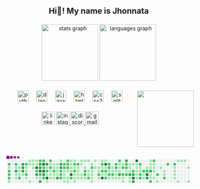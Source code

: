 <h2 align="center" class="slide-in">Hi👋! My name is Jhonnata</h2>

###

<div align="center">
  <img src="https://github-readme-stats.vercel.app/api?username=jhonnata-dev&hide_title=false&hide_rank=false&show_icons=true&include_all_commits=true&count_private=true&disable_animations=false&theme=dark&locale=en&hide_border=false" height="150" alt="stats graph"  />
  <img src="https://github-readme-stats.vercel.app/api/top-langs?username=jhonnata-dev&locale=en&hide_title=false&layout=compact&card_width=320&langs_count=5&theme=dark&hide_border=false" height="150" alt="languages graph"  />
</div>

###

<img align="right" height="150" src="https://i.giphy.com/media/v1.Y2lkPTc5MGI3NjExM2lrZHZmZTRoNG5iOTBuYmE3NmdiYjVvYmFrNm93NHhtY2wxc2dtMCZlcD12MV9pbnRlcm5hbF9naWZfYnlfaWQmY3Q9Zw/4ilFRqgbzbx4c/giphy.gif"  />

###

<div align="center">
  <img src="https://cdn.jsdelivr.net/gh/devicons/devicon/icons/python/python-original.svg" height="30" alt="python logo"  />
  <img width="12" />
  <img src="https://cdn.jsdelivr.net/gh/devicons/devicon/icons/django/django-plain.svg" height="30" alt="django logo"  />
  <img width="12" />
  <img src="https://cdn.jsdelivr.net/gh/devicons/devicon/icons/javascript/javascript-original.svg" height="30" alt="javascript logo"  />
  <img width="12" />
  <img src="https://cdn.jsdelivr.net/gh/devicons/devicon/icons/html5/html5-original.svg" height="30" alt="html5 logo"  />
  <img width="12" />
  <img src="https://cdn.jsdelivr.net/gh/devicons/devicon/icons/css3/css3-original.svg" height="30" alt="css3 logo"  />
  <img width="12" />
  <img src="https://cdn.jsdelivr.net/gh/devicons/devicon/icons/sqlite/sqlite-original.svg" height="30" alt="sqlite logo"  />
</div>

###

<div align="center">
  <img src="https://img.shields.io/static/v1?message=LinkedIn&logo=linkedin&label=&color=0077B5&logoColor=white&labelColor=&style=for-the-badge" height="35" alt="linkedin logo"  />
  <a href="https://www.instagram.com/jhonnata_dev/" target="_blank">
    <img src="https://img.shields.io/static/v1?message=Instagram&logo=instagram&label=&color=E4405F&logoColor=white&labelColor=&style=for-the-badge" height="35" alt="instagram logo"  />
  </a>
  <a href="https://discord.com/users/1238271465468592230" target="_blank">
    <img src="https://img.shields.io/static/v1?message=Discord&logo=discord&label=&color=7289DA&logoColor=white&labelColor=&style=for-the-badge" height="35" alt="discord logo"  />
  </a>
  <a href="https://mail.google.com/mail/u/3/#sent?compose=GTvVlcSDXXhPHqnBpDkdCqltRchhvGGjSWvbZNLFpQZPZnKjwjVtkmzPXDTvkxJcrDlbsDZqqXjGW" target="_blank">
    <img src="https://img.shields.io/static/v1?message=Gmail&logo=gmail&label=&color=D14836&logoColor=white&labelColor=&style=for-the-badge" height="35" alt="gmail logo"  />
  </a>
</div>

###

<br clear="both">



<svg viewBox="-16 -32 880 192" width="880" height="192" xmlns="http://www.w3.org/2000/svg"><desc>Generated with https://github.com/Platane/snk</desc><style>:root{--cb:#1b1f230a;--cs:purple;--ce:#ebedf0;--c0:#ebedf0;--c1:#9be9a8;--c2:#40c463;--c3:#30a14e;--c4:#216e39}.c{shape-rendering:geometricPrecision;fill:var(--ce);stroke-width:1px;stroke:var(--cb);animation:none 77100ms linear infinite;width:12px;height:12px}@keyframes c0{73.92%{fill:var(--c2)}73.94%,100%{fill:var(--ce)}}.c.c0{fill:var(--c2);animation-name:c0}@keyframes c1{0.64%{fill:var(--c1)}0.66%,100%{fill:var(--ce)}}.c.c1{fill:var(--c1);animation-name:c1}@keyframes c2{73.66%{fill:var(--c2)}73.68%,100%{fill:var(--ce)}}.c.c2{fill:var(--c2);animation-name:c2}@keyframes c3{73.53%{fill:var(--c2)}73.55%,100%{fill:var(--ce)}}.c.c3{fill:var(--c2);animation-name:c3}@keyframes c4{73.4%{fill:var(--c2)}73.42%,100%{fill:var(--ce)}}.c.c4{fill:var(--c2);animation-name:c4}@keyframes c5{5.57%{fill:var(--c1)}5.59%,100%{fill:var(--ce)}}.c.c5{fill:var(--c1);animation-name:c5}@keyframes c6{74.18%{fill:var(--c2)}74.2%,100%{fill:var(--ce)}}.c.c6{fill:var(--c2);animation-name:c6}@keyframes c7{0.9%{fill:var(--c1)}0.92%,100%{fill:var(--ce)}}.c.c7{fill:var(--c1);animation-name:c7}@keyframes c8{81.96%{fill:var(--c3)}81.98%,100%{fill:var(--ce)}}.c.c8{fill:var(--c3);animation-name:c8}@keyframes c9{5.05%{fill:var(--c1)}5.07%,100%{fill:var(--ce)}}.c.c9{fill:var(--c1);animation-name:c9}@keyframes ca{5.18%{fill:var(--c1)}5.2%,100%{fill:var(--ce)}}.c.ca{fill:var(--c1);animation-name:ca}@keyframes cb{1.03%{fill:var(--c1)}1.05%,100%{fill:var(--ce)}}.c.cb{fill:var(--c1);animation-name:cb}@keyframes cc{1.16%{fill:var(--c1)}1.18%,100%{fill:var(--ce)}}.c.cc{fill:var(--c1);animation-name:cc}@keyframes cd{1.29%{fill:var(--c1)}1.31%,100%{fill:var(--ce)}}.c.cd{fill:var(--c1);animation-name:cd}@keyframes ce{73.01%{fill:var(--c2)}73.03%,100%{fill:var(--ce)}}.c.ce{fill:var(--c2);animation-name:ce}@keyframes cf{81.44%{fill:var(--c3)}81.46%,100%{fill:var(--ce)}}.c.cf{fill:var(--c3);animation-name:cf}@keyframes cg{81.31%{fill:var(--c3)}81.33%,100%{fill:var(--ce)}}.c.cg{fill:var(--c3);animation-name:cg}@keyframes ch{81.18%{fill:var(--c3)}81.2%,100%{fill:var(--ce)}}.c.ch{fill:var(--c3);animation-name:ch}@keyframes ci{1.42%{fill:var(--c1)}1.44%,100%{fill:var(--ce)}}.c.ci{fill:var(--c1);animation-name:ci}@keyframes cj{72.23%{fill:var(--c2)}72.25%,100%{fill:var(--ce)}}.c.cj{fill:var(--c2);animation-name:cj}@keyframes ck{3.88%{fill:var(--c1)}3.9%,100%{fill:var(--ce)}}.c.ck{fill:var(--c1);animation-name:ck}@keyframes cl{4.01%{fill:var(--c1)}4.03%,100%{fill:var(--ce)}}.c.cl{fill:var(--c1);animation-name:cl}@keyframes cm{72.62%{fill:var(--c2)}72.64%,100%{fill:var(--ce)}}.c.cm{fill:var(--c2);animation-name:cm}@keyframes cn{1.68%{fill:var(--c1)}1.7%,100%{fill:var(--ce)}}.c.cn{fill:var(--c1);animation-name:cn}@keyframes co{3.49%{fill:var(--c1)}3.51%,100%{fill:var(--ce)}}.c.co{fill:var(--c1);animation-name:co}@keyframes cp{3.62%{fill:var(--c1)}3.64%,100%{fill:var(--ce)}}.c.cp{fill:var(--c1);animation-name:cp}@keyframes cq{1.94%{fill:var(--c1)}1.96%,100%{fill:var(--ce)}}.c.cq{fill:var(--c1);animation-name:cq}@keyframes cr{3.36%{fill:var(--c1)}3.38%,100%{fill:var(--ce)}}.c.cr{fill:var(--c1);animation-name:cr}@keyframes cs{2.97%{fill:var(--c1)}2.99%,100%{fill:var(--ce)}}.c.cs{fill:var(--c1);animation-name:cs}@keyframes ct{2.84%{fill:var(--c1)}2.86%,100%{fill:var(--ce)}}.c.ct{fill:var(--c1);animation-name:ct}@keyframes cu{3.23%{fill:var(--c1)}3.25%,100%{fill:var(--ce)}}.c.cu{fill:var(--c1);animation-name:cu}@keyframes cv{3.1%{fill:var(--c1)}3.12%,100%{fill:var(--ce)}}.c.cv{fill:var(--c1);animation-name:cv}@keyframes cw{97.91%{fill:var(--c4)}97.93%,100%{fill:var(--ce)}}.c.cw{fill:var(--c4);animation-name:cw}@keyframes cx{75.48%{fill:var(--c2)}75.5%,100%{fill:var(--ce)}}.c.cx{fill:var(--c2);animation-name:cx}@keyframes cy{75.61%{fill:var(--c3)}75.63%,100%{fill:var(--ce)}}.c.cy{fill:var(--c3);animation-name:cy}@keyframes cz{2.32%{fill:var(--c1)}2.34%,100%{fill:var(--ce)}}.c.cz{fill:var(--c1);animation-name:cz}@keyframes c10{71.59%{fill:var(--c2)}71.61%,100%{fill:var(--ce)}}.c.c10{fill:var(--c2);animation-name:c10}@keyframes c11{77.42%{fill:var(--c3)}77.44%,100%{fill:var(--ce)}}.c.c11{fill:var(--c3);animation-name:c11}@keyframes c12{77.29%{fill:var(--c3)}77.31%,100%{fill:var(--ce)}}.c.c12{fill:var(--c3);animation-name:c12}@keyframes c13{97.66%{fill:var(--c4)}97.68%,100%{fill:var(--ce)}}.c.c13{fill:var(--c4);animation-name:c13}@keyframes c14{75.74%{fill:var(--c2)}75.76%,100%{fill:var(--ce)}}.c.c14{fill:var(--c2);animation-name:c14}@keyframes c15{50.96%{fill:var(--c1)}50.98%,100%{fill:var(--ce)}}.c.c15{fill:var(--c1);animation-name:c15}@keyframes c16{80.15%{fill:var(--c3)}80.17%,100%{fill:var(--ce)}}.c.c16{fill:var(--c3);animation-name:c16}@keyframes c17{71.46%{fill:var(--c2)}71.48%,100%{fill:var(--ce)}}.c.c17{fill:var(--c2);animation-name:c17}@keyframes c18{98.3%{fill:var(--c4)}98.32%,100%{fill:var(--ce)}}.c.c18{fill:var(--c4);animation-name:c18}@keyframes c19{77.16%{fill:var(--c2)}77.18%,100%{fill:var(--ce)}}.c.c19{fill:var(--c2);animation-name:c19}@keyframes c1a{97.53%{fill:var(--c4)}97.55%,100%{fill:var(--ce)}}.c.c1a{fill:var(--c4);animation-name:c1a}@keyframes c1b{79.76%{fill:var(--c3)}79.78%,100%{fill:var(--ce)}}.c.c1b{fill:var(--c3);animation-name:c1b}@keyframes c1c{51.09%{fill:var(--c2)}51.11%,100%{fill:var(--ce)}}.c.c1c{fill:var(--c2);animation-name:c1c}@keyframes c1d{77.94%{fill:var(--c3)}77.96%,100%{fill:var(--ce)}}.c.c1d{fill:var(--c3);animation-name:c1d}@keyframes c1e{49.28%{fill:var(--c1)}49.3%,100%{fill:var(--ce)}}.c.c1e{fill:var(--c1);animation-name:c1e}@keyframes c1f{37.73%{fill:var(--c2)}37.75%,100%{fill:var(--ce)}}.c.c1f{fill:var(--c2);animation-name:c1f}@keyframes c1g{37.6%{fill:var(--c1)}37.62%,100%{fill:var(--ce)}}.c.c1g{fill:var(--c1);animation-name:c1g}@keyframes c1h{97.14%{fill:var(--c4)}97.16%,100%{fill:var(--ce)}}.c.c1h{fill:var(--c4);animation-name:c1h}@keyframes c1i{7.25%{fill:var(--c1)}7.27%,100%{fill:var(--ce)}}.c.c1i{fill:var(--c1);animation-name:c1i}@keyframes c1j{47.85%{fill:var(--c2)}47.87%,100%{fill:var(--ce)}}.c.c1j{fill:var(--c2);animation-name:c1j}@keyframes c1k{47.72%{fill:var(--c1)}47.74%,100%{fill:var(--ce)}}.c.c1k{fill:var(--c1);animation-name:c1k}@keyframes c1l{49.41%{fill:var(--c2)}49.43%,100%{fill:var(--ce)}}.c.c1l{fill:var(--c2);animation-name:c1l}@keyframes c1m{37.86%{fill:var(--c1)}37.88%,100%{fill:var(--ce)}}.c.c1m{fill:var(--c1);animation-name:c1m}@keyframes c1n{37.47%{fill:var(--c1)}37.49%,100%{fill:var(--ce)}}.c.c1n{fill:var(--c1);animation-name:c1n}@keyframes c1o{7.51%{fill:var(--c1)}7.53%,100%{fill:var(--ce)}}.c.c1o{fill:var(--c1);animation-name:c1o}@keyframes c1p{8.42%{fill:var(--c1)}8.44%,100%{fill:var(--ce)}}.c.c1p{fill:var(--c1);animation-name:c1p}@keyframes c1q{8.55%{fill:var(--c1)}8.57%,100%{fill:var(--ce)}}.c.c1q{fill:var(--c1);animation-name:c1q}@keyframes c1r{70.68%{fill:var(--c2)}70.7%,100%{fill:var(--ce)}}.c.c1r{fill:var(--c2);animation-name:c1r}@keyframes c1s{7.77%{fill:var(--c1)}7.79%,100%{fill:var(--ce)}}.c.c1s{fill:var(--c1);animation-name:c1s}@keyframes c1t{7.64%{fill:var(--c1)}7.66%,100%{fill:var(--ce)}}.c.c1t{fill:var(--c1);animation-name:c1t}@keyframes c1u{8.29%{fill:var(--c1)}8.31%,100%{fill:var(--ce)}}.c.c1u{fill:var(--c1);animation-name:c1u}@keyframes c1v{8.16%{fill:var(--c1)}8.18%,100%{fill:var(--ce)}}.c.c1v{fill:var(--c1);animation-name:c1v}@keyframes c1w{8.03%{fill:var(--c1)}8.05%,100%{fill:var(--ce)}}.c.c1w{fill:var(--c1);animation-name:c1w}@keyframes c1x{7.9%{fill:var(--c1)}7.92%,100%{fill:var(--ce)}}.c.c1x{fill:var(--c1);animation-name:c1x}@keyframes c1y{79.11%{fill:var(--c3)}79.13%,100%{fill:var(--ce)}}.c.c1y{fill:var(--c3);animation-name:c1y}@keyframes c1z{9.07%{fill:var(--c1)}9.09%,100%{fill:var(--ce)}}.c.c1z{fill:var(--c1);animation-name:c1z}@keyframes c20{78.46%{fill:var(--c3)}78.48%,100%{fill:var(--ce)}}.c.c20{fill:var(--c3);animation-name:c20}@keyframes c21{78.59%{fill:var(--c3)}78.61%,100%{fill:var(--ce)}}.c.c21{fill:var(--c3);animation-name:c21}@keyframes c22{68.08%{fill:var(--c2)}68.1%,100%{fill:var(--ce)}}.c.c22{fill:var(--c2);animation-name:c22}@keyframes c23{67.95%{fill:var(--c2)}67.97%,100%{fill:var(--ce)}}.c.c23{fill:var(--c2);animation-name:c23}@keyframes c24{67.82%{fill:var(--c2)}67.84%,100%{fill:var(--ce)}}.c.c24{fill:var(--c2);animation-name:c24}@keyframes c25{68.99%{fill:var(--c2)}69.01%,100%{fill:var(--ce)}}.c.c25{fill:var(--c2);animation-name:c25}@keyframes c26{68.34%{fill:var(--c2)}68.36%,100%{fill:var(--ce)}}.c.c26{fill:var(--c2);animation-name:c26}@keyframes c27{36.05%{fill:var(--c1)}36.07%,100%{fill:var(--ce)}}.c.c27{fill:var(--c1);animation-name:c27}@keyframes c28{35.92%{fill:var(--c1)}35.94%,100%{fill:var(--ce)}}.c.c28{fill:var(--c1);animation-name:c28}@keyframes c29{35.79%{fill:var(--c1)}35.81%,100%{fill:var(--ce)}}.c.c29{fill:var(--c1);animation-name:c29}@keyframes c2a{35.66%{fill:var(--c1)}35.68%,100%{fill:var(--ce)}}.c.c2a{fill:var(--c1);animation-name:c2a}@keyframes c2b{68.73%{fill:var(--c2)}68.75%,100%{fill:var(--ce)}}.c.c2b{fill:var(--c2);animation-name:c2b}@keyframes c2c{68.6%{fill:var(--c2)}68.62%,100%{fill:var(--ce)}}.c.c2c{fill:var(--c2);animation-name:c2c}@keyframes c2d{68.47%{fill:var(--c2)}68.49%,100%{fill:var(--ce)}}.c.c2d{fill:var(--c2);animation-name:c2d}@keyframes c2e{34.1%{fill:var(--c1)}34.12%,100%{fill:var(--ce)}}.c.c2e{fill:var(--c1);animation-name:c2e}@keyframes c2f{33.84%{fill:var(--c1)}33.86%,100%{fill:var(--ce)}}.c.c2f{fill:var(--c1);animation-name:c2f}@keyframes c2g{33.71%{fill:var(--c1)}33.73%,100%{fill:var(--ce)}}.c.c2g{fill:var(--c1);animation-name:c2g}@keyframes c2h{9.72%{fill:var(--c1)}9.74%,100%{fill:var(--ce)}}.c.c2h{fill:var(--c1);animation-name:c2h}@keyframes c2i{30.08%{fill:var(--c1)}30.1%,100%{fill:var(--ce)}}.c.c2i{fill:var(--c1);animation-name:c2i}@keyframes c2j{29.95%{fill:var(--c1)}29.97%,100%{fill:var(--ce)}}.c.c2j{fill:var(--c1);animation-name:c2j}@keyframes c2k{34.23%{fill:var(--c1)}34.25%,100%{fill:var(--ce)}}.c.c2k{fill:var(--c1);animation-name:c2k}@keyframes c2l{96.1%{fill:var(--c4)}96.12%,100%{fill:var(--ce)}}.c.c2l{fill:var(--c4);animation-name:c2l}@keyframes c2m{67.43%{fill:var(--c2)}67.45%,100%{fill:var(--ce)}}.c.c2m{fill:var(--c2);animation-name:c2m}@keyframes c2n{9.85%{fill:var(--c1)}9.87%,100%{fill:var(--ce)}}.c.c2n{fill:var(--c1);animation-name:c2n}@keyframes c2o{69.38%{fill:var(--c2)}69.4%,100%{fill:var(--ce)}}.c.c2o{fill:var(--c2);animation-name:c2o}@keyframes c2p{29.82%{fill:var(--c1)}29.84%,100%{fill:var(--ce)}}.c.c2p{fill:var(--c1);animation-name:c2p}@keyframes c2q{69.9%{fill:var(--c2)}69.92%,100%{fill:var(--ce)}}.c.c2q{fill:var(--c2);animation-name:c2q}@keyframes c2r{32.93%{fill:var(--c1)}32.95%,100%{fill:var(--ce)}}.c.c2r{fill:var(--c1);animation-name:c2r}@keyframes c2s{33.06%{fill:var(--c1)}33.08%,100%{fill:var(--ce)}}.c.c2s{fill:var(--c1);animation-name:c2s}@keyframes c2t{33.45%{fill:var(--c1)}33.47%,100%{fill:var(--ce)}}.c.c2t{fill:var(--c1);animation-name:c2t}@keyframes c2u{69.51%{fill:var(--c2)}69.53%,100%{fill:var(--ce)}}.c.c2u{fill:var(--c2);animation-name:c2u}@keyframes c2v{29.69%{fill:var(--c1)}29.71%,100%{fill:var(--ce)}}.c.c2v{fill:var(--c1);animation-name:c2v}@keyframes c2w{32.67%{fill:var(--c1)}32.69%,100%{fill:var(--ce)}}.c.c2w{fill:var(--c1);animation-name:c2w}@keyframes c2x{32.8%{fill:var(--c1)}32.82%,100%{fill:var(--ce)}}.c.c2x{fill:var(--c1);animation-name:c2x}@keyframes c2y{33.19%{fill:var(--c1)}33.21%,100%{fill:var(--ce)}}.c.c2y{fill:var(--c1);animation-name:c2y}@keyframes c2z{10.11%{fill:var(--c1)}10.13%,100%{fill:var(--ce)}}.c.c2z{fill:var(--c1);animation-name:c2z}@keyframes c30{29.43%{fill:var(--c1)}29.45%,100%{fill:var(--ce)}}.c.c30{fill:var(--c1);animation-name:c30}@keyframes c31{28.78%{fill:var(--c1)}28.8%,100%{fill:var(--ce)}}.c.c31{fill:var(--c1);animation-name:c31}@keyframes c32{28.65%{fill:var(--c1)}28.67%,100%{fill:var(--ce)}}.c.c32{fill:var(--c1);animation-name:c32}@keyframes c33{10.24%{fill:var(--c1)}10.26%,100%{fill:var(--ce)}}.c.c33{fill:var(--c1);animation-name:c33}@keyframes c34{29.17%{fill:var(--c1)}29.19%,100%{fill:var(--ce)}}.c.c34{fill:var(--c1);animation-name:c34}@keyframes c35{66.4%{fill:var(--c2)}66.42%,100%{fill:var(--ce)}}.c.c35{fill:var(--c2);animation-name:c35}@keyframes c36{66.53%{fill:var(--c2)}66.55%,100%{fill:var(--ce)}}.c.c36{fill:var(--c2);animation-name:c36}@keyframes c37{28.52%{fill:var(--c1)}28.54%,100%{fill:var(--ce)}}.c.c37{fill:var(--c1);animation-name:c37}@keyframes c38{10.37%{fill:var(--c1)}10.39%,100%{fill:var(--ce)}}.c.c38{fill:var(--c1);animation-name:c38}@keyframes c39{27.62%{fill:var(--c1)}27.64%,100%{fill:var(--ce)}}.c.c39{fill:var(--c1);animation-name:c39}@keyframes c3a{27.75%{fill:var(--c1)}27.77%,100%{fill:var(--ce)}}.c.c3a{fill:var(--c1);animation-name:c3a}@keyframes c3b{66.79%{fill:var(--c2)}66.81%,100%{fill:var(--ce)}}.c.c3b{fill:var(--c2);animation-name:c3b}@keyframes c3c{31.12%{fill:var(--c1)}31.14%,100%{fill:var(--ce)}}.c.c3c{fill:var(--c1);animation-name:c3c}@keyframes c3d{66.01%{fill:var(--c2)}66.03%,100%{fill:var(--ce)}}.c.c3d{fill:var(--c2);animation-name:c3d}@keyframes c3e{27.49%{fill:var(--c1)}27.51%,100%{fill:var(--ce)}}.c.c3e{fill:var(--c1);animation-name:c3e}@keyframes c3f{27.36%{fill:var(--c1)}27.38%,100%{fill:var(--ce)}}.c.c3f{fill:var(--c1);animation-name:c3f}@keyframes c3g{27.23%{fill:var(--c1)}27.25%,100%{fill:var(--ce)}}.c.c3g{fill:var(--c1);animation-name:c3g}@keyframes c3h{28.14%{fill:var(--c1)}28.16%,100%{fill:var(--ce)}}.c.c3h{fill:var(--c1);animation-name:c3h}@keyframes c3i{10.63%{fill:var(--c1)}10.65%,100%{fill:var(--ce)}}.c.c3i{fill:var(--c1);animation-name:c3i}@keyframes c3j{31.38%{fill:var(--c1)}31.4%,100%{fill:var(--ce)}}.c.c3j{fill:var(--c1);animation-name:c3j}@keyframes c3k{31.51%{fill:var(--c1)}31.53%,100%{fill:var(--ce)}}.c.c3k{fill:var(--c1);animation-name:c3k}@keyframes c3l{31.64%{fill:var(--c1)}31.66%,100%{fill:var(--ce)}}.c.c3l{fill:var(--c1);animation-name:c3l}@keyframes c3m{54.08%{fill:var(--c2)}54.1%,100%{fill:var(--ce)}}.c.c3m{fill:var(--c2);animation-name:c3m}@keyframes c3n{26.97%{fill:var(--c1)}26.99%,100%{fill:var(--ce)}}.c.c3n{fill:var(--c1);animation-name:c3n}@keyframes c3o{10.88%{fill:var(--c1)}10.9%,100%{fill:var(--ce)}}.c.c3o{fill:var(--c1);animation-name:c3o}@keyframes c3p{65.49%{fill:var(--c2)}65.51%,100%{fill:var(--ce)}}.c.c3p{fill:var(--c2);animation-name:c3p}@keyframes c3q{40.72%{fill:var(--c1)}40.74%,100%{fill:var(--ce)}}.c.c3q{fill:var(--c1);animation-name:c3q}@keyframes c3r{53.82%{fill:var(--c2)}53.84%,100%{fill:var(--ce)}}.c.c3r{fill:var(--c2);animation-name:c3r}@keyframes c3s{53.95%{fill:var(--c1)}53.97%,100%{fill:var(--ce)}}.c.c3s{fill:var(--c1);animation-name:c3s}@keyframes c3t{93.76%{fill:var(--c4)}93.78%,100%{fill:var(--ce)}}.c.c3t{fill:var(--c4);animation-name:c3t}@keyframes c3u{11.01%{fill:var(--c1)}11.03%,100%{fill:var(--ce)}}.c.c3u{fill:var(--c1);animation-name:c3u}@keyframes c3v{94.41%{fill:var(--c4)}94.43%,100%{fill:var(--ce)}}.c.c3v{fill:var(--c4);animation-name:c3v}@keyframes c3w{40.85%{fill:var(--c1)}40.87%,100%{fill:var(--ce)}}.c.c3w{fill:var(--c1);animation-name:c3w}@keyframes c3x{64.06%{fill:var(--c2)}64.08%,100%{fill:var(--ce)}}.c.c3x{fill:var(--c2);animation-name:c3x}@keyframes c3y{54.59%{fill:var(--c1)}54.61%,100%{fill:var(--ce)}}.c.c3y{fill:var(--c1);animation-name:c3y}@keyframes c3z{64.32%{fill:var(--c2)}64.34%,100%{fill:var(--ce)}}.c.c3z{fill:var(--c2);animation-name:c3z}@keyframes c40{64.97%{fill:var(--c2)}64.99%,100%{fill:var(--ce)}}.c.c40{fill:var(--c2);animation-name:c40}@keyframes c41{40.98%{fill:var(--c2)}41%,100%{fill:var(--ce)}}.c.c41{fill:var(--c2);animation-name:c41}@keyframes c42{41.11%{fill:var(--c1)}41.13%,100%{fill:var(--ce)}}.c.c42{fill:var(--c1);animation-name:c42}@keyframes c43{54.72%{fill:var(--c2)}54.74%,100%{fill:var(--ce)}}.c.c43{fill:var(--c2);animation-name:c43}@keyframes c44{26.32%{fill:var(--c1)}26.34%,100%{fill:var(--ce)}}.c.c44{fill:var(--c1);animation-name:c44}@keyframes c45{11.53%{fill:var(--c1)}11.55%,100%{fill:var(--ce)}}.c.c45{fill:var(--c1);animation-name:c45}@keyframes c46{11.66%{fill:var(--c1)}11.68%,100%{fill:var(--ce)}}.c.c46{fill:var(--c1);animation-name:c46}@keyframes c47{54.85%{fill:var(--c2)}54.87%,100%{fill:var(--ce)}}.c.c47{fill:var(--c2);animation-name:c47}@keyframes c48{26.19%{fill:var(--c1)}26.21%,100%{fill:var(--ce)}}.c.c48{fill:var(--c1);animation-name:c48}@keyframes c49{55.37%{fill:var(--c2)}55.39%,100%{fill:var(--ce)}}.c.c49{fill:var(--c2);animation-name:c49}@keyframes c4a{55.24%{fill:var(--c2)}55.26%,100%{fill:var(--ce)}}.c.c4a{fill:var(--c2);animation-name:c4a}@keyframes c4b{11.79%{fill:var(--c1)}11.81%,100%{fill:var(--ce)}}.c.c4b{fill:var(--c1);animation-name:c4b}@keyframes c4c{15.04%{fill:var(--c1)}15.06%,100%{fill:var(--ce)}}.c.c4c{fill:var(--c1);animation-name:c4c}@keyframes c4d{14.91%{fill:var(--c1)}14.93%,100%{fill:var(--ce)}}.c.c4d{fill:var(--c1);animation-name:c4d}@keyframes c4e{55.63%{fill:var(--c2)}55.65%,100%{fill:var(--ce)}}.c.c4e{fill:var(--c2);animation-name:c4e}@keyframes c4f{15.55%{fill:var(--c1)}15.57%,100%{fill:var(--ce)}}.c.c4f{fill:var(--c1);animation-name:c4f}@keyframes c4g{15.42%{fill:var(--c1)}15.44%,100%{fill:var(--ce)}}.c.c4g{fill:var(--c1);animation-name:c4g}@keyframes c4h{11.92%{fill:var(--c1)}11.94%,100%{fill:var(--ce)}}.c.c4h{fill:var(--c1);animation-name:c4h}@keyframes c4i{86.24%{fill:var(--c3)}86.26%,100%{fill:var(--ce)}}.c.c4i{fill:var(--c3);animation-name:c4i}@keyframes c4j{14.78%{fill:var(--c1)}14.8%,100%{fill:var(--ce)}}.c.c4j{fill:var(--c1);animation-name:c4j}@keyframes c4k{15.68%{fill:var(--c1)}15.7%,100%{fill:var(--ce)}}.c.c4k{fill:var(--c1);animation-name:c4k}@keyframes c4l{56.28%{fill:var(--c2)}56.3%,100%{fill:var(--ce)}}.c.c4l{fill:var(--c2);animation-name:c4l}@keyframes c4m{56.54%{fill:var(--c2)}56.56%,100%{fill:var(--ce)}}.c.c4m{fill:var(--c2);animation-name:c4m}@keyframes c4n{14.65%{fill:var(--c1)}14.67%,100%{fill:var(--ce)}}.c.c4n{fill:var(--c1);animation-name:c4n}@keyframes c4o{25.67%{fill:var(--c1)}25.69%,100%{fill:var(--ce)}}.c.c4o{fill:var(--c1);animation-name:c4o}@keyframes c4p{89.87%{fill:var(--c3)}89.89%,100%{fill:var(--ce)}}.c.c4p{fill:var(--c3);animation-name:c4p}@keyframes c4q{56.02%{fill:var(--c2)}56.04%,100%{fill:var(--ce)}}.c.c4q{fill:var(--c2);animation-name:c4q}@keyframes c4r{56.15%{fill:var(--c2)}56.17%,100%{fill:var(--ce)}}.c.c4r{fill:var(--c2);animation-name:c4r}@keyframes c4s{12.18%{fill:var(--c1)}12.2%,100%{fill:var(--ce)}}.c.c4s{fill:var(--c1);animation-name:c4s}@keyframes c4t{56.67%{fill:var(--c2)}56.69%,100%{fill:var(--ce)}}.c.c4t{fill:var(--c2);animation-name:c4t}@keyframes c4u{12.57%{fill:var(--c1)}12.59%,100%{fill:var(--ce)}}.c.c4u{fill:var(--c1);animation-name:c4u}@keyframes c4v{12.44%{fill:var(--c1)}12.46%,100%{fill:var(--ce)}}.c.c4v{fill:var(--c1);animation-name:c4v}@keyframes c4w{12.31%{fill:var(--c1)}12.33%,100%{fill:var(--ce)}}.c.c4w{fill:var(--c1);animation-name:c4w}@keyframes c4x{86.63%{fill:var(--c3)}86.65%,100%{fill:var(--ce)}}.c.c4x{fill:var(--c3);animation-name:c4x}@keyframes c4y{14.39%{fill:var(--c1)}14.41%,100%{fill:var(--ce)}}.c.c4y{fill:var(--c1);animation-name:c4y}@keyframes c4z{14.26%{fill:var(--c1)}14.28%,100%{fill:var(--ce)}}.c.c4z{fill:var(--c1);animation-name:c4z}@keyframes c50{12.7%{fill:var(--c1)}12.72%,100%{fill:var(--ce)}}.c.c50{fill:var(--c1);animation-name:c50}@keyframes c51{57.06%{fill:var(--c2)}57.08%,100%{fill:var(--ce)}}.c.c51{fill:var(--c2);animation-name:c51}@keyframes c52{86.76%{fill:var(--c3)}86.78%,100%{fill:var(--ce)}}.c.c52{fill:var(--c3);animation-name:c52}@keyframes c53{91.3%{fill:var(--c4)}91.32%,100%{fill:var(--ce)}}.c.c53{fill:var(--c4);animation-name:c53}@keyframes c54{87.28%{fill:var(--c3)}87.3%,100%{fill:var(--ce)}}.c.c54{fill:var(--c3);animation-name:c54}@keyframes c55{90.52%{fill:var(--c4)}90.54%,100%{fill:var(--ce)}}.c.c55{fill:var(--c4);animation-name:c55}@keyframes c56{12.83%{fill:var(--c1)}12.85%,100%{fill:var(--ce)}}.c.c56{fill:var(--c1);animation-name:c56}@keyframes c57{12.96%{fill:var(--c1)}12.98%,100%{fill:var(--ce)}}.c.c57{fill:var(--c1);animation-name:c57}@keyframes c58{13.35%{fill:var(--c1)}13.37%,100%{fill:var(--ce)}}.c.c58{fill:var(--c1);animation-name:c58}@keyframes c59{13.48%{fill:var(--c1)}13.5%,100%{fill:var(--ce)}}.c.c59{fill:var(--c1);animation-name:c59}@keyframes c5a{13.61%{fill:var(--c1)}13.63%,100%{fill:var(--ce)}}.c.c5a{fill:var(--c1);animation-name:c5a}@keyframes c5b{58.62%{fill:var(--c2)}58.64%,100%{fill:var(--ce)}}.c.c5b{fill:var(--c2);animation-name:c5b}@keyframes c5c{13.09%{fill:var(--c1)}13.11%,100%{fill:var(--ce)}}.c.c5c{fill:var(--c1);animation-name:c5c}@keyframes c5d{13.22%{fill:var(--c1)}13.24%,100%{fill:var(--ce)}}.c.c5d{fill:var(--c1);animation-name:c5d}@keyframes c5e{57.45%{fill:var(--c2)}57.47%,100%{fill:var(--ce)}}.c.c5e{fill:var(--c2);animation-name:c5e}@keyframes c5f{57.58%{fill:var(--c2)}57.6%,100%{fill:var(--ce)}}.c.c5f{fill:var(--c2);animation-name:c5f}@keyframes c5g{43.44%{fill:var(--c2)}43.46%,100%{fill:var(--ce)}}.c.c5g{fill:var(--c2);animation-name:c5g}@keyframes c5h{43.31%{fill:var(--c1)}43.33%,100%{fill:var(--ce)}}.c.c5h{fill:var(--c1);animation-name:c5h}@keyframes c5i{43.18%{fill:var(--c1)}43.2%,100%{fill:var(--ce)}}.c.c5i{fill:var(--c1);animation-name:c5i}@keyframes c5j{17.76%{fill:var(--c1)}17.78%,100%{fill:var(--ce)}}.c.c5j{fill:var(--c1);animation-name:c5j}@keyframes c5k{58.1%{fill:var(--c2)}58.12%,100%{fill:var(--ce)}}.c.c5k{fill:var(--c2);animation-name:c5k}@keyframes c5l{91.95%{fill:var(--c4)}91.97%,100%{fill:var(--ce)}}.c.c5l{fill:var(--c4);animation-name:c5l}@keyframes c5m{88.19%{fill:var(--c3)}88.21%,100%{fill:var(--ce)}}.c.c5m{fill:var(--c3);animation-name:c5m}@keyframes c5n{17.11%{fill:var(--c1)}17.13%,100%{fill:var(--ce)}}.c.c5n{fill:var(--c1);animation-name:c5n}@keyframes c5o{17.24%{fill:var(--c1)}17.26%,100%{fill:var(--ce)}}.c.c5o{fill:var(--c1);animation-name:c5o}@keyframes c5p{17.63%{fill:var(--c1)}17.65%,100%{fill:var(--ce)}}.c.c5p{fill:var(--c1);animation-name:c5p}@keyframes c5q{88.58%{fill:var(--c3)}88.6%,100%{fill:var(--ce)}}.c.c5q{fill:var(--c3);animation-name:c5q}@keyframes c5r{18.67%{fill:var(--c1)}18.69%,100%{fill:var(--ce)}}.c.c5r{fill:var(--c1);animation-name:c5r}@keyframes c5s{18.8%{fill:var(--c1)}18.82%,100%{fill:var(--ce)}}.c.c5s{fill:var(--c1);animation-name:c5s}@keyframes c5t{61.99%{fill:var(--c2)}62.01%,100%{fill:var(--ce)}}.c.c5t{fill:var(--c2);animation-name:c5t}@keyframes c5u{59.26%{fill:var(--c2)}59.28%,100%{fill:var(--ce)}}.c.c5u{fill:var(--c2);animation-name:c5u}@keyframes c5v{17.37%{fill:var(--c1)}17.39%,100%{fill:var(--ce)}}.c.c5v{fill:var(--c1);animation-name:c5v}@keyframes c5w{17.5%{fill:var(--c1)}17.52%,100%{fill:var(--ce)}}.c.c5w{fill:var(--c1);animation-name:c5w}@keyframes c5x{18.41%{fill:var(--c1)}18.43%,100%{fill:var(--ce)}}.c.c5x{fill:var(--c1);animation-name:c5x}@keyframes c5y{18.93%{fill:var(--c1)}18.95%,100%{fill:var(--ce)}}.c.c5y{fill:var(--c1);animation-name:c5y}@keyframes c5z{61.47%{fill:var(--c2)}61.49%,100%{fill:var(--ce)}}.c.c5z{fill:var(--c2);animation-name:c5z}@keyframes c60{19.19%{fill:var(--c1)}19.21%,100%{fill:var(--ce)}}.c.c60{fill:var(--c1);animation-name:c60}@keyframes c61{20.09%{fill:var(--c1)}20.11%,100%{fill:var(--ce)}}.c.c61{fill:var(--c1);animation-name:c61}@keyframes c62{19.83%{fill:var(--c1)}19.85%,100%{fill:var(--ce)}}.c.c62{fill:var(--c1);animation-name:c62}@keyframes c63{19.7%{fill:var(--c1)}19.72%,100%{fill:var(--ce)}}.c.c63{fill:var(--c1);animation-name:c63}@keyframes c64{61.08%{fill:var(--c2)}61.1%,100%{fill:var(--ce)}}.c.c64{fill:var(--c2);animation-name:c64}@keyframes c65{59.91%{fill:var(--c2)}59.93%,100%{fill:var(--ce)}}.c.c65{fill:var(--c2);animation-name:c65}@keyframes c66{60.17%{fill:var(--c2)}60.19%,100%{fill:var(--ce)}}.c.c66{fill:var(--c2);animation-name:c66}@keyframes c67{20.87%{fill:var(--c1)}20.89%,100%{fill:var(--ce)}}.c.c67{fill:var(--c1);animation-name:c67}@keyframes c68{20.74%{fill:var(--c1)}20.76%,100%{fill:var(--ce)}}.c.c68{fill:var(--c1);animation-name:c68}@keyframes c69{23.21%{fill:var(--c1)}23.23%,100%{fill:var(--ce)}}.c.c69{fill:var(--c1);animation-name:c69}@keyframes c6a{23.08%{fill:var(--c1)}23.1%,100%{fill:var(--ce)}}.c.c6a{fill:var(--c1);animation-name:c6a}@keyframes c6b{21.26%{fill:var(--c1)}21.28%,100%{fill:var(--ce)}}.c.c6b{fill:var(--c1);animation-name:c6b}@keyframes c6c{22.82%{fill:var(--c1)}22.84%,100%{fill:var(--ce)}}.c.c6c{fill:var(--c1);animation-name:c6c}@keyframes c6d{21.39%{fill:var(--c1)}21.41%,100%{fill:var(--ce)}}.c.c6d{fill:var(--c1);animation-name:c6d}@keyframes c6e{21.52%{fill:var(--c1)}21.54%,100%{fill:var(--ce)}}.c.c6e{fill:var(--c1);animation-name:c6e}@keyframes c6f{21.91%{fill:var(--c1)}21.93%,100%{fill:var(--ce)}}.c.c6f{fill:var(--c1);animation-name:c6f}@keyframes c6g{22.43%{fill:var(--c1)}22.45%,100%{fill:var(--ce)}}.c.c6g{fill:var(--c1);animation-name:c6g}.u{transform-origin:0 0;transform:scale(0,1);animation:none linear 77100ms infinite}@keyframes u0{0.64%{transform:scale(0.000,1)}0.66%,0.9%{transform:scale(0.008,1)}0.92%,1.03%{transform:scale(0.016,1)}1.05%,1.16%{transform:scale(0.023,1)}1.18%,1.29%{transform:scale(0.031,1)}1.31%,1.42%{transform:scale(0.039,1)}1.44%,1.68%{transform:scale(0.047,1)}1.7%,1.94%{transform:scale(0.055,1)}1.96%,2.32%{transform:scale(0.063,1)}2.34%,2.84%{transform:scale(0.070,1)}2.86%,2.97%{transform:scale(0.078,1)}2.99%,3.1%{transform:scale(0.086,1)}3.12%,3.23%{transform:scale(0.094,1)}3.25%,3.36%{transform:scale(0.102,1)}3.38%,3.49%{transform:scale(0.109,1)}3.51%,3.62%{transform:scale(0.117,1)}3.64%,3.88%{transform:scale(0.125,1)}3.9%,4.01%{transform:scale(0.133,1)}4.03%,5.05%{transform:scale(0.141,1)}5.07%,5.18%{transform:scale(0.148,1)}5.2%,5.57%{transform:scale(0.156,1)}5.59%,7.25%{transform:scale(0.164,1)}7.27%,7.51%{transform:scale(0.172,1)}7.53%,7.64%{transform:scale(0.180,1)}7.66%,7.77%{transform:scale(0.188,1)}7.79%,7.9%{transform:scale(0.195,1)}7.92%,8.03%{transform:scale(0.203,1)}8.05%,8.16%{transform:scale(0.211,1)}8.18%,8.29%{transform:scale(0.219,1)}8.31%,8.42%{transform:scale(0.227,1)}8.44%,8.55%{transform:scale(0.234,1)}8.57%,9.07%{transform:scale(0.242,1)}9.09%,9.72%{transform:scale(0.250,1)}9.74%,9.85%{transform:scale(0.258,1)}9.87%,10.11%{transform:scale(0.266,1)}10.13%,10.24%{transform:scale(0.273,1)}10.26%,10.37%{transform:scale(0.281,1)}10.39%,10.63%{transform:scale(0.289,1)}10.65%,10.88%{transform:scale(0.297,1)}10.9%,11.01%{transform:scale(0.305,1)}11.03%,11.53%{transform:scale(0.313,1)}11.55%,11.66%{transform:scale(0.320,1)}11.68%,11.79%{transform:scale(0.328,1)}11.81%,11.92%{transform:scale(0.336,1)}11.94%,12.18%{transform:scale(0.344,1)}12.2%,12.31%{transform:scale(0.352,1)}12.33%,12.44%{transform:scale(0.359,1)}12.46%,12.57%{transform:scale(0.367,1)}12.59%,12.7%{transform:scale(0.375,1)}12.72%,12.83%{transform:scale(0.383,1)}12.85%,12.96%{transform:scale(0.391,1)}12.98%,13.09%{transform:scale(0.398,1)}13.11%,13.22%{transform:scale(0.406,1)}13.24%,13.35%{transform:scale(0.414,1)}13.37%,13.48%{transform:scale(0.422,1)}13.5%,13.61%{transform:scale(0.430,1)}13.63%,14.26%{transform:scale(0.438,1)}14.28%,14.39%{transform:scale(0.445,1)}14.41%,14.65%{transform:scale(0.453,1)}14.67%,14.78%{transform:scale(0.461,1)}14.8%,14.91%{transform:scale(0.469,1)}14.93%,15.04%{transform:scale(0.477,1)}15.06%,15.42%{transform:scale(0.484,1)}15.44%,15.55%{transform:scale(0.492,1)}15.57%,15.68%{transform:scale(0.500,1)}15.7%,17.11%{transform:scale(0.508,1)}17.13%,17.24%{transform:scale(0.516,1)}17.26%,17.37%{transform:scale(0.523,1)}17.39%,17.5%{transform:scale(0.531,1)}17.52%,17.63%{transform:scale(0.539,1)}17.65%,17.76%{transform:scale(0.547,1)}17.78%,18.41%{transform:scale(0.555,1)}18.43%,18.67%{transform:scale(0.563,1)}18.69%,18.8%{transform:scale(0.570,1)}18.82%,18.93%{transform:scale(0.578,1)}18.95%,19.19%{transform:scale(0.586,1)}19.21%,19.7%{transform:scale(0.594,1)}19.72%,19.83%{transform:scale(0.602,1)}19.85%,20.09%{transform:scale(0.609,1)}20.11%,20.74%{transform:scale(0.617,1)}20.76%,20.87%{transform:scale(0.625,1)}20.89%,21.26%{transform:scale(0.633,1)}21.28%,21.39%{transform:scale(0.641,1)}21.41%,21.52%{transform:scale(0.648,1)}21.54%,21.91%{transform:scale(0.656,1)}21.93%,22.43%{transform:scale(0.664,1)}22.45%,22.82%{transform:scale(0.672,1)}22.84%,23.08%{transform:scale(0.680,1)}23.1%,23.21%{transform:scale(0.688,1)}23.23%,25.67%{transform:scale(0.695,1)}25.69%,26.19%{transform:scale(0.703,1)}26.21%,26.32%{transform:scale(0.711,1)}26.34%,26.97%{transform:scale(0.719,1)}26.99%,27.23%{transform:scale(0.727,1)}27.25%,27.36%{transform:scale(0.734,1)}27.38%,27.49%{transform:scale(0.742,1)}27.51%,27.62%{transform:scale(0.750,1)}27.64%,27.75%{transform:scale(0.758,1)}27.77%,28.14%{transform:scale(0.766,1)}28.16%,28.52%{transform:scale(0.773,1)}28.54%,28.65%{transform:scale(0.781,1)}28.67%,28.78%{transform:scale(0.789,1)}28.8%,29.17%{transform:scale(0.797,1)}29.19%,29.43%{transform:scale(0.805,1)}29.45%,29.69%{transform:scale(0.813,1)}29.71%,29.82%{transform:scale(0.820,1)}29.84%,29.95%{transform:scale(0.828,1)}29.97%,30.08%{transform:scale(0.836,1)}30.1%,31.12%{transform:scale(0.844,1)}31.14%,31.38%{transform:scale(0.852,1)}31.4%,31.51%{transform:scale(0.859,1)}31.53%,31.64%{transform:scale(0.867,1)}31.66%,32.67%{transform:scale(0.875,1)}32.69%,32.8%{transform:scale(0.883,1)}32.82%,32.93%{transform:scale(0.891,1)}32.95%,33.06%{transform:scale(0.898,1)}33.08%,33.19%{transform:scale(0.906,1)}33.21%,33.45%{transform:scale(0.914,1)}33.47%,33.71%{transform:scale(0.922,1)}33.73%,33.84%{transform:scale(0.930,1)}33.86%,34.1%{transform:scale(0.938,1)}34.12%,34.23%{transform:scale(0.945,1)}34.25%,35.66%{transform:scale(0.953,1)}35.68%,35.79%{transform:scale(0.961,1)}35.81%,35.92%{transform:scale(0.969,1)}35.94%,36.05%{transform:scale(0.977,1)}36.07%,37.47%{transform:scale(0.984,1)}37.49%,37.6%{transform:scale(0.992,1)}37.62%,100%{transform:scale(1.000,1)}}.u.u0{fill:var(--c1);animation-name:u0;transform-origin:0.0px 0}@keyframes u1{37.73%{transform:scale(0.000,1)}37.75%,100%{transform:scale(1.000,1)}}.u.u1{fill:var(--c2);animation-name:u1;transform-origin:465.9px 0}@keyframes u2{37.86%{transform:scale(0.000,1)}37.88%,40.72%{transform:scale(0.333,1)}40.74%,40.85%{transform:scale(0.667,1)}40.87%,100%{transform:scale(1.000,1)}}.u.u2{fill:var(--c1);animation-name:u2;transform-origin:469.5px 0}@keyframes u3{40.98%{transform:scale(0.000,1)}41%,100%{transform:scale(1.000,1)}}.u.u3{fill:var(--c2);animation-name:u3;transform-origin:480.4px 0}@keyframes u4{41.11%{transform:scale(0.000,1)}41.13%,43.18%{transform:scale(0.333,1)}43.2%,43.31%{transform:scale(0.667,1)}43.33%,100%{transform:scale(1.000,1)}}.u.u4{fill:var(--c1);animation-name:u4;transform-origin:484.1px 0}@keyframes u5{43.44%{transform:scale(0.000,1)}43.46%,100%{transform:scale(1.000,1)}}.u.u5{fill:var(--c2);animation-name:u5;transform-origin:495.0px 0}@keyframes u6{47.72%{transform:scale(0.000,1)}47.74%,100%{transform:scale(1.000,1)}}.u.u6{fill:var(--c1);animation-name:u6;transform-origin:498.6px 0}@keyframes u7{47.85%{transform:scale(0.000,1)}47.87%,100%{transform:scale(1.000,1)}}.u.u7{fill:var(--c2);animation-name:u7;transform-origin:502.2px 0}@keyframes u8{49.28%{transform:scale(0.000,1)}49.3%,100%{transform:scale(1.000,1)}}.u.u8{fill:var(--c1);animation-name:u8;transform-origin:505.9px 0}@keyframes u9{49.41%{transform:scale(0.000,1)}49.43%,100%{transform:scale(1.000,1)}}.u.u9{fill:var(--c2);animation-name:u9;transform-origin:509.5px 0}@keyframes ua{50.96%{transform:scale(0.000,1)}50.98%,100%{transform:scale(1.000,1)}}.u.ua{fill:var(--c1);animation-name:ua;transform-origin:513.2px 0}@keyframes ub{51.09%{transform:scale(0.000,1)}51.11%,53.82%{transform:scale(0.500,1)}53.84%,100%{transform:scale(1.000,1)}}.u.ub{fill:var(--c2);animation-name:ub;transform-origin:516.8px 0}@keyframes uc{53.95%{transform:scale(0.000,1)}53.97%,100%{transform:scale(1.000,1)}}.u.uc{fill:var(--c1);animation-name:uc;transform-origin:524.1px 0}@keyframes ud{54.08%{transform:scale(0.000,1)}54.1%,100%{transform:scale(1.000,1)}}.u.ud{fill:var(--c2);animation-name:ud;transform-origin:527.7px 0}@keyframes ue{54.59%{transform:scale(0.000,1)}54.61%,100%{transform:scale(1.000,1)}}.u.ue{fill:var(--c1);animation-name:ue;transform-origin:531.4px 0}@keyframes uf{54.72%{transform:scale(0.000,1)}54.74%,54.85%{transform:scale(0.019,1)}54.87%,55.24%{transform:scale(0.038,1)}55.26%,55.37%{transform:scale(0.057,1)}55.39%,55.63%{transform:scale(0.075,1)}55.65%,56.02%{transform:scale(0.094,1)}56.04%,56.15%{transform:scale(0.113,1)}56.17%,56.28%{transform:scale(0.132,1)}56.3%,56.54%{transform:scale(0.151,1)}56.56%,56.67%{transform:scale(0.170,1)}56.69%,57.06%{transform:scale(0.189,1)}57.08%,57.45%{transform:scale(0.208,1)}57.47%,57.58%{transform:scale(0.226,1)}57.6%,58.1%{transform:scale(0.245,1)}58.12%,58.62%{transform:scale(0.264,1)}58.64%,59.26%{transform:scale(0.283,1)}59.28%,59.91%{transform:scale(0.302,1)}59.93%,60.17%{transform:scale(0.321,1)}60.19%,61.08%{transform:scale(0.340,1)}61.1%,61.47%{transform:scale(0.358,1)}61.49%,61.99%{transform:scale(0.377,1)}62.01%,64.06%{transform:scale(0.396,1)}64.08%,64.32%{transform:scale(0.415,1)}64.34%,64.97%{transform:scale(0.434,1)}64.99%,65.49%{transform:scale(0.453,1)}65.51%,66.01%{transform:scale(0.472,1)}66.03%,66.4%{transform:scale(0.491,1)}66.42%,66.53%{transform:scale(0.509,1)}66.55%,66.79%{transform:scale(0.528,1)}66.81%,67.43%{transform:scale(0.547,1)}67.45%,67.82%{transform:scale(0.566,1)}67.84%,67.95%{transform:scale(0.585,1)}67.97%,68.08%{transform:scale(0.604,1)}68.1%,68.34%{transform:scale(0.623,1)}68.36%,68.47%{transform:scale(0.642,1)}68.49%,68.6%{transform:scale(0.660,1)}68.62%,68.73%{transform:scale(0.679,1)}68.75%,68.99%{transform:scale(0.698,1)}69.01%,69.38%{transform:scale(0.717,1)}69.4%,69.51%{transform:scale(0.736,1)}69.53%,69.9%{transform:scale(0.755,1)}69.92%,70.68%{transform:scale(0.774,1)}70.7%,71.46%{transform:scale(0.792,1)}71.48%,71.59%{transform:scale(0.811,1)}71.61%,72.23%{transform:scale(0.830,1)}72.25%,72.62%{transform:scale(0.849,1)}72.64%,73.01%{transform:scale(0.868,1)}73.03%,73.4%{transform:scale(0.887,1)}73.42%,73.53%{transform:scale(0.906,1)}73.55%,73.66%{transform:scale(0.925,1)}73.68%,73.92%{transform:scale(0.943,1)}73.94%,74.18%{transform:scale(0.962,1)}74.2%,75.48%{transform:scale(0.981,1)}75.5%,100%{transform:scale(1.000,1)}}.u.uf{fill:var(--c2);animation-name:uf;transform-origin:535.0px 0}@keyframes ug{75.61%{transform:scale(0.000,1)}75.63%,100%{transform:scale(1.000,1)}}.u.ug{fill:var(--c3);animation-name:ug;transform-origin:727.9px 0}@keyframes uh{75.74%{transform:scale(0.000,1)}75.76%,77.16%{transform:scale(0.500,1)}77.18%,100%{transform:scale(1.000,1)}}.u.uh{fill:var(--c2);animation-name:uh;transform-origin:731.5px 0}@keyframes ui{77.29%{transform:scale(0.000,1)}77.31%,77.42%{transform:scale(0.053,1)}77.44%,77.94%{transform:scale(0.105,1)}77.96%,78.46%{transform:scale(0.158,1)}78.48%,78.59%{transform:scale(0.211,1)}78.61%,79.11%{transform:scale(0.263,1)}79.13%,79.76%{transform:scale(0.316,1)}79.78%,80.15%{transform:scale(0.368,1)}80.17%,81.18%{transform:scale(0.421,1)}81.2%,81.31%{transform:scale(0.474,1)}81.33%,81.44%{transform:scale(0.526,1)}81.46%,81.96%{transform:scale(0.579,1)}81.98%,86.24%{transform:scale(0.632,1)}86.26%,86.63%{transform:scale(0.684,1)}86.65%,86.76%{transform:scale(0.737,1)}86.78%,87.28%{transform:scale(0.789,1)}87.3%,88.19%{transform:scale(0.842,1)}88.21%,88.58%{transform:scale(0.895,1)}88.6%,89.87%{transform:scale(0.947,1)}89.89%,100%{transform:scale(1.000,1)}}.u.ui{fill:var(--c3);animation-name:ui;transform-origin:738.8px 0}@keyframes uj{90.52%{transform:scale(0.000,1)}90.54%,91.3%{transform:scale(0.091,1)}91.32%,91.95%{transform:scale(0.182,1)}91.97%,93.76%{transform:scale(0.273,1)}93.78%,94.41%{transform:scale(0.364,1)}94.43%,96.1%{transform:scale(0.455,1)}96.12%,97.14%{transform:scale(0.545,1)}97.16%,97.53%{transform:scale(0.636,1)}97.55%,97.66%{transform:scale(0.727,1)}97.68%,97.91%{transform:scale(0.818,1)}97.93%,98.3%{transform:scale(0.909,1)}98.32%,100%{transform:scale(1.000,1)}}.u.uj{fill:var(--c4);animation-name:uj;transform-origin:808.0px 0}.s{shape-rendering:geometricPrecision;fill:var(--cs);animation:none linear 77100ms infinite}@keyframes s0{0%,99.87%{transform:translate(0px,-16px)}0.13%{transform:translate(-16px,-16px)}0.52%{transform:translate(-16px,32px)}1.04%{transform:translate(48px,32px)}1.3%,72.89%,74.71%{transform:translate(48px,64px)}1.43%,4.8%{transform:translate(64px,64px)}1.56%,4.67%{transform:translate(64px,80px)}1.82%,4.41%{transform:translate(96px,80px)}1.95%{transform:translate(96px,96px)}2.2%,80.29%{transform:translate(128px,96px)}2.33%,50.84%{transform:translate(128px,80px)}2.46%{transform:translate(112px,80px)}2.98%{transform:translate(112px,16px)}3.11%,98.05%{transform:translate(128px,16px)}3.24%{transform:translate(128px,0px)}3.5%{transform:translate(96px,0px)}3.76%{transform:translate(96px,32px)}3.89%{transform:translate(80px,32px)}4.02%,75.1%{transform:translate(80px,48px)}4.15%{transform:translate(96px,48px)}5.06%{transform:translate(32px,64px)}5.19%{transform:translate(32px,80px)}5.32%{transform:translate(16px,80px)}5.45%{transform:translate(16px,96px)}5.58%{transform:translate(0px,96px)}5.71%{transform:translate(0px,112px)}7.13%{transform:translate(176px,112px)}7.26%{transform:translate(176px,96px)}7.39%,38.26%,49.94%,76.39%{transform:translate(192px,96px)}7.52%{transform:translate(192px,80px)}7.65%,79.25%{transform:translate(208px,80px)}7.78%,37.35%,79.38%{transform:translate(208px,64px)}7.91%,48.64%{transform:translate(224px,64px)}8.3%,47.47%{transform:translate(224px,16px)}8.43%{transform:translate(208px,16px)}8.56%,48.25%{transform:translate(208px,32px)}8.69%,48.38%,78.73%{transform:translate(224px,32px)}8.95%,47.34%{transform:translate(224px,0px)}9.21%,47.08%,68.87%{transform:translate(256px,0px)}9.34%,46.95%{transform:translate(256px,-16px)}9.6%{transform:translate(288px,-16px)}9.73%,30.22%{transform:translate(288px,0px)}11.28%{transform:translate(480px,0px)}11.67%{transform:translate(480px,48px)}12.32%{transform:translate(560px,48px)}12.58%,44.23%{transform:translate(560px,16px)}12.84%{transform:translate(592px,16px)}12.97%,43.84%{transform:translate(592px,32px)}13.1%{transform:translate(608px,32px)}13.23%,57.33%{transform:translate(608px,48px)}13.36%,43.71%{transform:translate(592px,48px)}13.88%,42.67%{transform:translate(592px,112px)}14.14%,25.29%{transform:translate(560px,112px)}14.4%{transform:translate(560px,80px)}14.92%{transform:translate(496px,80px)}15.18%,41.37%{transform:translate(496px,48px)}15.3%,86.12%{transform:translate(512px,48px)}15.56%,55.51%{transform:translate(512px,16px)}15.69%,55.9%{transform:translate(528px,16px)}15.95%{transform:translate(528px,-16px)}16.99%{transform:translate(656px,-16px)}17.25%,88.85%{transform:translate(656px,16px)}17.38%,18.16%{transform:translate(672px,16px)}17.51%{transform:translate(672px,32px)}17.77%{transform:translate(640px,32px)}17.9%,58.37%{transform:translate(640px,16px)}18.55%{transform:translate(672px,64px)}18.68%,61.74%{transform:translate(656px,64px)}18.81%,88.33%{transform:translate(656px,80px)}19.07%{transform:translate(688px,80px)}19.2%{transform:translate(688px,96px)}19.33%{transform:translate(704px,96px)}19.58%,23.74%,61.35%{transform:translate(704px,64px)}19.71%{transform:translate(720px,64px)}19.97%,60.7%{transform:translate(720px,32px)}20.1%{transform:translate(704px,32px)}20.23%{transform:translate(704px,48px)}20.75%{transform:translate(768px,48px)}20.88%,60.31%{transform:translate(768px,32px)}21.01%{transform:translate(784px,32px)}21.27%{transform:translate(784px,0px)}21.66%{transform:translate(832px,0px)}22.44%{transform:translate(832px,96px)}22.83%{transform:translate(784px,96px)}22.96%{transform:translate(784px,80px)}23.09%{transform:translate(768px,80px)}23.22%{transform:translate(768px,64px)}23.87%,61.22%{transform:translate(704px,80px)}24.12%{transform:translate(672px,80px)}24.38%{transform:translate(672px,112px)}25.42%{transform:translate(560px,96px)}25.68%,42.02%{transform:translate(528px,96px)}25.81%{transform:translate(528px,80px)}26.33%,64.46%{transform:translate(464px,80px)}26.46%{transform:translate(464px,96px)}26.85%{transform:translate(416px,96px)}26.98%{transform:translate(416px,80px)}27.24%{transform:translate(384px,80px)}27.5%,40.21%,53.44%{transform:translate(384px,48px)}27.63%,32.04%{transform:translate(368px,48px)}27.76%,66.67%{transform:translate(368px,64px)}27.89%{transform:translate(384px,64px)}28.15%,39.82%,53.05%{transform:translate(384px,96px)}28.4%{transform:translate(352px,96px)}28.53%{transform:translate(352px,80px)}28.66%{transform:translate(336px,80px)}29.05%,29.57%{transform:translate(336px,32px)}29.18%,66.28%{transform:translate(352px,32px)}29.31%{transform:translate(352px,16px)}29.44%{transform:translate(336px,16px)}29.96%,34.37%{transform:translate(288px,32px)}31%{transform:translate(384px,0px)}31.13%,65.89%{transform:translate(384px,16px)}31.26%{transform:translate(400px,16px)}31.39%,40.47%{transform:translate(400px,32px)}31.52%{transform:translate(416px,32px)}31.65%,54.22%{transform:translate(416px,48px)}32.17%{transform:translate(368px,32px)}32.56%,34.63%,69.65%{transform:translate(320px,32px)}32.81%,34.89%{transform:translate(320px,64px)}32.94%,35.02%{transform:translate(304px,64px)}33.07%{transform:translate(304px,80px)}33.2%{transform:translate(320px,80px)}33.33%{transform:translate(320px,96px)}33.72%{transform:translate(272px,96px)}34.11%,36.19%,84.18%{transform:translate(272px,48px)}34.24%{transform:translate(288px,48px)}35.28%{transform:translate(304px,96px)}35.67%,36.71%{transform:translate(256px,96px)}36.06%,68.22%{transform:translate(256px,48px)}36.32%,84.05%{transform:translate(272px,64px)}36.45%{transform:translate(256px,64px)}37.09%{transform:translate(208px,96px)}37.61%,49.03%,76.78%,97.02%{transform:translate(176px,64px)}37.74%{transform:translate(176px,48px)}37.87%{transform:translate(192px,48px)}40.34%{transform:translate(400px,48px)}40.99%{transform:translate(464px,32px)}41.12%{transform:translate(464px,48px)}41.76%{transform:translate(496px,96px)}42.15%{transform:translate(528px,112px)}42.8%,87.16%{transform:translate(592px,96px)}43.06%,62.26%{transform:translate(624px,96px)}43.45%,57.98%,62.65%{transform:translate(624px,48px)}43.97%{transform:translate(576px,32px)}44.1%,89.49%{transform:translate(576px,16px)}44.49%{transform:translate(560px,-16px)}47.73%{transform:translate(192px,16px)}47.86%{transform:translate(192px,0px)}47.99%,71.08%{transform:translate(208px,0px)}49.29%,77.04%{transform:translate(176px,32px)}49.42%{transform:translate(192px,32px)}50.19%,51.23%,76.13%{transform:translate(160px,96px)}50.32%{transform:translate(160px,112px)}50.58%{transform:translate(128px,112px)}51.1%,76.01%,97.28%{transform:translate(160px,80px)}53.83%,54.35%{transform:translate(432px,48px)}53.96%,54.47%,93.64%{transform:translate(432px,64px)}54.09%{transform:translate(416px,64px)}54.99%{transform:translate(496px,64px)}55.38%{transform:translate(496px,16px)}55.64%{transform:translate(512px,0px)}55.77%{transform:translate(528px,0px)}56.03%{transform:translate(544px,16px)}56.16%{transform:translate(544px,32px)}56.29%{transform:translate(528px,32px)}56.55%{transform:translate(528px,64px)}56.68%{transform:translate(544px,64px)}56.81%{transform:translate(544px,48px)}57.59%{transform:translate(608px,80px)}57.72%{transform:translate(624px,80px)}58.11%{transform:translate(640px,48px)}58.63%{transform:translate(608px,16px)}58.75%{transform:translate(608px,0px)}59.79%{transform:translate(736px,0px)}59.92%{transform:translate(736px,16px)}60.18%{transform:translate(768px,16px)}61.09%{transform:translate(720px,80px)}62%{transform:translate(656px,96px)}64.07%{transform:translate(448px,48px)}64.33%,93.9%{transform:translate(448px,80px)}65.11%{transform:translate(464px,0px)}65.37%{transform:translate(432px,0px)}65.5%{transform:translate(432px,16px)}66.02%{transform:translate(384px,32px)}66.54%{transform:translate(352px,64px)}66.8%{transform:translate(368px,80px)}67.83%{transform:translate(240px,80px)}68.09%{transform:translate(240px,48px)}68.35%{transform:translate(256px,32px)}68.48%{transform:translate(272px,32px)}68.74%{transform:translate(272px,0px)}69%{transform:translate(256px,16px)}69.52%{transform:translate(320px,16px)}69.78%{transform:translate(304px,32px)}69.91%{transform:translate(304px,48px)}70.69%{transform:translate(208px,48px)}72.11%{transform:translate(80px,0px)}72.63%,74.97%{transform:translate(80px,64px)}73.02%{transform:translate(48px,80px)}73.41%{transform:translate(0px,80px)}73.93%{transform:translate(0px,16px)}74.32%{transform:translate(48px,16px)}75.49%,80.67%,82.75%{transform:translate(128px,48px)}75.62%,82.88%{transform:translate(128px,64px)}75.75%,79.9%{transform:translate(144px,64px)}75.88%{transform:translate(144px,80px)}76.65%{transform:translate(192px,64px)}77.3%,97.8%{transform:translate(144px,32px)}77.56%{transform:translate(144px,0px)}77.82%{transform:translate(176px,0px)}77.95%{transform:translate(176px,16px)}78.47%{transform:translate(240px,16px)}78.6%{transform:translate(240px,32px)}79.12%{transform:translate(224px,80px)}80.16%{transform:translate(144px,96px)}81.19%{transform:translate(64px,48px)}81.45%{transform:translate(64px,16px)}81.71%{transform:translate(32px,16px)}81.97%{transform:translate(32px,48px)}86.25%{transform:translate(512px,64px)}86.9%{transform:translate(592px,64px)}87.29%{transform:translate(576px,96px)}87.42%{transform:translate(576px,112px)}87.94%{transform:translate(640px,112px)}88.2%,91.83%{transform:translate(640px,80px)}89.62%,90.66%{transform:translate(576px,0px)}89.88%{transform:translate(544px,0px)}90.01%{transform:translate(544px,-16px)}90.4%{transform:translate(592px,-16px)}90.53%{transform:translate(592px,0px)}91.31%{transform:translate(576px,80px)}91.96%{transform:translate(640px,64px)}93.77%{transform:translate(432px,80px)}94.42%{transform:translate(448px,16px)}95.72%{transform:translate(288px,16px)}96.11%{transform:translate(288px,64px)}97.15%{transform:translate(176px,80px)}97.54%{transform:translate(160px,48px)}97.67%{transform:translate(144px,48px)}97.92%{transform:translate(128px,32px)}98.31%{transform:translate(160px,16px)}98.57%{transform:translate(160px,-16px)}}.s.s0{transform:translate(0px,-16px);animation-name:s0}@keyframes s1{0%,99.87%{transform:translate(16px,-16px)}0.26%{transform:translate(-16px,-16px)}0.65%{transform:translate(-16px,32px)}1.17%{transform:translate(48px,32px)}1.43%,73.02%,74.84%{transform:translate(48px,64px)}1.56%,4.93%{transform:translate(64px,64px)}1.69%,4.8%{transform:translate(64px,80px)}1.95%,4.54%{transform:translate(96px,80px)}2.08%{transform:translate(96px,96px)}2.33%,80.42%{transform:translate(128px,96px)}2.46%,50.97%{transform:translate(128px,80px)}2.59%{transform:translate(112px,80px)}3.11%{transform:translate(112px,16px)}3.24%,98.18%{transform:translate(128px,16px)}3.37%{transform:translate(128px,0px)}3.63%{transform:translate(96px,0px)}3.89%{transform:translate(96px,32px)}4.02%{transform:translate(80px,32px)}4.15%,75.23%{transform:translate(80px,48px)}4.28%{transform:translate(96px,48px)}5.19%{transform:translate(32px,64px)}5.32%{transform:translate(32px,80px)}5.45%{transform:translate(16px,80px)}5.58%{transform:translate(16px,96px)}5.71%{transform:translate(0px,96px)}5.84%{transform:translate(0px,112px)}7.26%{transform:translate(176px,112px)}7.39%{transform:translate(176px,96px)}7.52%,38.39%,50.06%,76.52%{transform:translate(192px,96px)}7.65%{transform:translate(192px,80px)}7.78%,79.38%{transform:translate(208px,80px)}7.91%,37.48%,79.51%{transform:translate(208px,64px)}8.04%,48.77%{transform:translate(224px,64px)}8.43%,47.6%{transform:translate(224px,16px)}8.56%{transform:translate(208px,16px)}8.69%,48.38%{transform:translate(208px,32px)}8.82%,48.51%,78.86%{transform:translate(224px,32px)}9.08%,47.47%{transform:translate(224px,0px)}9.34%,47.21%,69%{transform:translate(256px,0px)}9.47%,47.08%{transform:translate(256px,-16px)}9.73%{transform:translate(288px,-16px)}9.86%,30.35%{transform:translate(288px,0px)}11.41%{transform:translate(480px,0px)}11.8%{transform:translate(480px,48px)}12.45%{transform:translate(560px,48px)}12.71%,44.36%{transform:translate(560px,16px)}12.97%{transform:translate(592px,16px)}13.1%,43.97%{transform:translate(592px,32px)}13.23%{transform:translate(608px,32px)}13.36%,57.46%{transform:translate(608px,48px)}13.49%,43.84%{transform:translate(592px,48px)}14.01%,42.8%{transform:translate(592px,112px)}14.27%,25.42%{transform:translate(560px,112px)}14.53%{transform:translate(560px,80px)}15.05%{transform:translate(496px,80px)}15.3%,41.5%{transform:translate(496px,48px)}15.43%,86.25%{transform:translate(512px,48px)}15.69%,55.64%{transform:translate(512px,16px)}15.82%,56.03%{transform:translate(528px,16px)}16.08%{transform:translate(528px,-16px)}17.12%{transform:translate(656px,-16px)}17.38%,88.98%{transform:translate(656px,16px)}17.51%,18.29%{transform:translate(672px,16px)}17.64%{transform:translate(672px,32px)}17.9%{transform:translate(640px,32px)}18.03%,58.5%{transform:translate(640px,16px)}18.68%{transform:translate(672px,64px)}18.81%,61.87%{transform:translate(656px,64px)}18.94%,88.46%{transform:translate(656px,80px)}19.2%{transform:translate(688px,80px)}19.33%{transform:translate(688px,96px)}19.46%{transform:translate(704px,96px)}19.71%,23.87%,61.48%{transform:translate(704px,64px)}19.84%{transform:translate(720px,64px)}20.1%,60.83%{transform:translate(720px,32px)}20.23%{transform:translate(704px,32px)}20.36%{transform:translate(704px,48px)}20.88%{transform:translate(768px,48px)}21.01%,60.44%{transform:translate(768px,32px)}21.14%{transform:translate(784px,32px)}21.4%{transform:translate(784px,0px)}21.79%{transform:translate(832px,0px)}22.57%{transform:translate(832px,96px)}22.96%{transform:translate(784px,96px)}23.09%{transform:translate(784px,80px)}23.22%{transform:translate(768px,80px)}23.35%{transform:translate(768px,64px)}23.99%,61.35%{transform:translate(704px,80px)}24.25%{transform:translate(672px,80px)}24.51%{transform:translate(672px,112px)}25.55%{transform:translate(560px,96px)}25.81%,42.15%{transform:translate(528px,96px)}25.94%{transform:translate(528px,80px)}26.46%,64.59%{transform:translate(464px,80px)}26.59%{transform:translate(464px,96px)}26.98%{transform:translate(416px,96px)}27.11%{transform:translate(416px,80px)}27.37%{transform:translate(384px,80px)}27.63%,40.34%,53.57%{transform:translate(384px,48px)}27.76%,32.17%{transform:translate(368px,48px)}27.89%,66.8%{transform:translate(368px,64px)}28.02%{transform:translate(384px,64px)}28.27%,39.95%,53.18%{transform:translate(384px,96px)}28.53%{transform:translate(352px,96px)}28.66%{transform:translate(352px,80px)}28.79%{transform:translate(336px,80px)}29.18%,29.7%{transform:translate(336px,32px)}29.31%,66.41%{transform:translate(352px,32px)}29.44%{transform:translate(352px,16px)}29.57%{transform:translate(336px,16px)}30.09%,34.5%{transform:translate(288px,32px)}31.13%{transform:translate(384px,0px)}31.26%,66.02%{transform:translate(384px,16px)}31.39%{transform:translate(400px,16px)}31.52%,40.6%{transform:translate(400px,32px)}31.65%{transform:translate(416px,32px)}31.78%,54.35%{transform:translate(416px,48px)}32.3%{transform:translate(368px,32px)}32.68%,34.76%,69.78%{transform:translate(320px,32px)}32.94%,35.02%{transform:translate(320px,64px)}33.07%,35.15%{transform:translate(304px,64px)}33.2%{transform:translate(304px,80px)}33.33%{transform:translate(320px,80px)}33.46%{transform:translate(320px,96px)}33.85%{transform:translate(272px,96px)}34.24%,36.32%,84.31%{transform:translate(272px,48px)}34.37%{transform:translate(288px,48px)}35.41%{transform:translate(304px,96px)}35.8%,36.84%{transform:translate(256px,96px)}36.19%,68.35%{transform:translate(256px,48px)}36.45%,84.18%{transform:translate(272px,64px)}36.58%{transform:translate(256px,64px)}37.22%{transform:translate(208px,96px)}37.74%,49.16%,76.91%,97.15%{transform:translate(176px,64px)}37.87%{transform:translate(176px,48px)}38%{transform:translate(192px,48px)}40.47%{transform:translate(400px,48px)}41.12%{transform:translate(464px,32px)}41.25%{transform:translate(464px,48px)}41.89%{transform:translate(496px,96px)}42.28%{transform:translate(528px,112px)}42.93%,87.29%{transform:translate(592px,96px)}43.19%,62.39%{transform:translate(624px,96px)}43.58%,58.11%,62.78%{transform:translate(624px,48px)}44.1%{transform:translate(576px,32px)}44.23%,89.62%{transform:translate(576px,16px)}44.62%{transform:translate(560px,-16px)}47.86%{transform:translate(192px,16px)}47.99%{transform:translate(192px,0px)}48.12%,71.21%{transform:translate(208px,0px)}49.42%,77.17%{transform:translate(176px,32px)}49.55%{transform:translate(192px,32px)}50.32%,51.36%,76.26%{transform:translate(160px,96px)}50.45%{transform:translate(160px,112px)}50.71%{transform:translate(128px,112px)}51.23%,76.13%,97.41%{transform:translate(160px,80px)}53.96%,54.47%{transform:translate(432px,48px)}54.09%,54.6%,93.77%{transform:translate(432px,64px)}54.22%{transform:translate(416px,64px)}55.12%{transform:translate(496px,64px)}55.51%{transform:translate(496px,16px)}55.77%{transform:translate(512px,0px)}55.9%{transform:translate(528px,0px)}56.16%{transform:translate(544px,16px)}56.29%{transform:translate(544px,32px)}56.42%{transform:translate(528px,32px)}56.68%{transform:translate(528px,64px)}56.81%{transform:translate(544px,64px)}56.94%{transform:translate(544px,48px)}57.72%{transform:translate(608px,80px)}57.85%{transform:translate(624px,80px)}58.24%{transform:translate(640px,48px)}58.75%{transform:translate(608px,16px)}58.88%{transform:translate(608px,0px)}59.92%{transform:translate(736px,0px)}60.05%{transform:translate(736px,16px)}60.31%{transform:translate(768px,16px)}61.22%{transform:translate(720px,80px)}62.13%{transform:translate(656px,96px)}64.2%{transform:translate(448px,48px)}64.46%,94.03%{transform:translate(448px,80px)}65.24%{transform:translate(464px,0px)}65.5%{transform:translate(432px,0px)}65.63%{transform:translate(432px,16px)}66.15%{transform:translate(384px,32px)}66.67%{transform:translate(352px,64px)}66.93%{transform:translate(368px,80px)}67.96%{transform:translate(240px,80px)}68.22%{transform:translate(240px,48px)}68.48%{transform:translate(256px,32px)}68.61%{transform:translate(272px,32px)}68.87%{transform:translate(272px,0px)}69.13%{transform:translate(256px,16px)}69.65%{transform:translate(320px,16px)}69.91%{transform:translate(304px,32px)}70.04%{transform:translate(304px,48px)}70.82%{transform:translate(208px,48px)}72.24%{transform:translate(80px,0px)}72.76%,75.1%{transform:translate(80px,64px)}73.15%{transform:translate(48px,80px)}73.54%{transform:translate(0px,80px)}74.06%{transform:translate(0px,16px)}74.45%{transform:translate(48px,16px)}75.62%,80.8%,82.88%{transform:translate(128px,48px)}75.75%,83.01%{transform:translate(128px,64px)}75.88%,80.03%{transform:translate(144px,64px)}76.01%{transform:translate(144px,80px)}76.78%{transform:translate(192px,64px)}77.43%,97.92%{transform:translate(144px,32px)}77.69%{transform:translate(144px,0px)}77.95%{transform:translate(176px,0px)}78.08%{transform:translate(176px,16px)}78.6%{transform:translate(240px,16px)}78.73%{transform:translate(240px,32px)}79.25%{transform:translate(224px,80px)}80.29%{transform:translate(144px,96px)}81.32%{transform:translate(64px,48px)}81.58%{transform:translate(64px,16px)}81.84%{transform:translate(32px,16px)}82.1%{transform:translate(32px,48px)}86.38%{transform:translate(512px,64px)}87.03%{transform:translate(592px,64px)}87.42%{transform:translate(576px,96px)}87.55%{transform:translate(576px,112px)}88.07%{transform:translate(640px,112px)}88.33%,91.96%{transform:translate(640px,80px)}89.75%,90.79%{transform:translate(576px,0px)}90.01%{transform:translate(544px,0px)}90.14%{transform:translate(544px,-16px)}90.53%{transform:translate(592px,-16px)}90.66%{transform:translate(592px,0px)}91.44%{transform:translate(576px,80px)}92.09%{transform:translate(640px,64px)}93.9%{transform:translate(432px,80px)}94.55%{transform:translate(448px,16px)}95.85%{transform:translate(288px,16px)}96.24%{transform:translate(288px,64px)}97.28%{transform:translate(176px,80px)}97.67%{transform:translate(160px,48px)}97.8%{transform:translate(144px,48px)}98.05%{transform:translate(128px,32px)}98.44%{transform:translate(160px,16px)}98.7%{transform:translate(160px,-16px)}}.s.s1{transform:translate(16px,-16px);animation-name:s1}@keyframes s2{0%,99.87%{transform:translate(32px,-16px)}0.39%{transform:translate(-16px,-16px)}0.78%{transform:translate(-16px,32px)}1.3%{transform:translate(48px,32px)}1.56%,73.15%,74.97%{transform:translate(48px,64px)}1.69%,5.06%{transform:translate(64px,64px)}1.82%,4.93%{transform:translate(64px,80px)}2.08%,4.67%{transform:translate(96px,80px)}2.2%{transform:translate(96px,96px)}2.46%,80.54%{transform:translate(128px,96px)}2.59%,51.1%{transform:translate(128px,80px)}2.72%{transform:translate(112px,80px)}3.24%{transform:translate(112px,16px)}3.37%,98.31%{transform:translate(128px,16px)}3.5%{transform:translate(128px,0px)}3.76%{transform:translate(96px,0px)}4.02%{transform:translate(96px,32px)}4.15%{transform:translate(80px,32px)}4.28%,75.36%{transform:translate(80px,48px)}4.41%{transform:translate(96px,48px)}5.32%{transform:translate(32px,64px)}5.45%{transform:translate(32px,80px)}5.58%{transform:translate(16px,80px)}5.71%{transform:translate(16px,96px)}5.84%{transform:translate(0px,96px)}5.97%{transform:translate(0px,112px)}7.39%{transform:translate(176px,112px)}7.52%{transform:translate(176px,96px)}7.65%,38.52%,50.19%,76.65%{transform:translate(192px,96px)}7.78%{transform:translate(192px,80px)}7.91%,79.51%{transform:translate(208px,80px)}8.04%,37.61%,79.64%{transform:translate(208px,64px)}8.17%,48.9%{transform:translate(224px,64px)}8.56%,47.73%{transform:translate(224px,16px)}8.69%{transform:translate(208px,16px)}8.82%,48.51%{transform:translate(208px,32px)}8.95%,48.64%,78.99%{transform:translate(224px,32px)}9.21%,47.6%{transform:translate(224px,0px)}9.47%,47.34%,69.13%{transform:translate(256px,0px)}9.6%,47.21%{transform:translate(256px,-16px)}9.86%{transform:translate(288px,-16px)}9.99%,30.48%{transform:translate(288px,0px)}11.54%{transform:translate(480px,0px)}11.93%{transform:translate(480px,48px)}12.58%{transform:translate(560px,48px)}12.84%,44.49%{transform:translate(560px,16px)}13.1%{transform:translate(592px,16px)}13.23%,44.1%{transform:translate(592px,32px)}13.36%{transform:translate(608px,32px)}13.49%,57.59%{transform:translate(608px,48px)}13.62%,43.97%{transform:translate(592px,48px)}14.14%,42.93%{transform:translate(592px,112px)}14.4%,25.55%{transform:translate(560px,112px)}14.66%{transform:translate(560px,80px)}15.18%{transform:translate(496px,80px)}15.43%,41.63%{transform:translate(496px,48px)}15.56%,86.38%{transform:translate(512px,48px)}15.82%,55.77%{transform:translate(512px,16px)}15.95%,56.16%{transform:translate(528px,16px)}16.21%{transform:translate(528px,-16px)}17.25%{transform:translate(656px,-16px)}17.51%,89.11%{transform:translate(656px,16px)}17.64%,18.42%{transform:translate(672px,16px)}17.77%{transform:translate(672px,32px)}18.03%{transform:translate(640px,32px)}18.16%,58.63%{transform:translate(640px,16px)}18.81%{transform:translate(672px,64px)}18.94%,62%{transform:translate(656px,64px)}19.07%,88.59%{transform:translate(656px,80px)}19.33%{transform:translate(688px,80px)}19.46%{transform:translate(688px,96px)}19.58%{transform:translate(704px,96px)}19.84%,23.99%,61.61%{transform:translate(704px,64px)}19.97%{transform:translate(720px,64px)}20.23%,60.96%{transform:translate(720px,32px)}20.36%{transform:translate(704px,32px)}20.49%{transform:translate(704px,48px)}21.01%{transform:translate(768px,48px)}21.14%,60.57%{transform:translate(768px,32px)}21.27%{transform:translate(784px,32px)}21.53%{transform:translate(784px,0px)}21.92%{transform:translate(832px,0px)}22.7%{transform:translate(832px,96px)}23.09%{transform:translate(784px,96px)}23.22%{transform:translate(784px,80px)}23.35%{transform:translate(768px,80px)}23.48%{transform:translate(768px,64px)}24.12%,61.48%{transform:translate(704px,80px)}24.38%{transform:translate(672px,80px)}24.64%{transform:translate(672px,112px)}25.68%{transform:translate(560px,96px)}25.94%,42.28%{transform:translate(528px,96px)}26.07%{transform:translate(528px,80px)}26.59%,64.72%{transform:translate(464px,80px)}26.72%{transform:translate(464px,96px)}27.11%{transform:translate(416px,96px)}27.24%{transform:translate(416px,80px)}27.5%{transform:translate(384px,80px)}27.76%,40.47%,53.7%{transform:translate(384px,48px)}27.89%,32.3%{transform:translate(368px,48px)}28.02%,66.93%{transform:translate(368px,64px)}28.15%{transform:translate(384px,64px)}28.4%,40.08%,53.31%{transform:translate(384px,96px)}28.66%{transform:translate(352px,96px)}28.79%{transform:translate(352px,80px)}28.92%{transform:translate(336px,80px)}29.31%,29.83%{transform:translate(336px,32px)}29.44%,66.54%{transform:translate(352px,32px)}29.57%{transform:translate(352px,16px)}29.7%{transform:translate(336px,16px)}30.22%,34.63%{transform:translate(288px,32px)}31.26%{transform:translate(384px,0px)}31.39%,66.15%{transform:translate(384px,16px)}31.52%{transform:translate(400px,16px)}31.65%,40.73%{transform:translate(400px,32px)}31.78%{transform:translate(416px,32px)}31.91%,54.47%{transform:translate(416px,48px)}32.43%{transform:translate(368px,32px)}32.81%,34.89%,69.91%{transform:translate(320px,32px)}33.07%,35.15%{transform:translate(320px,64px)}33.2%,35.28%{transform:translate(304px,64px)}33.33%{transform:translate(304px,80px)}33.46%{transform:translate(320px,80px)}33.59%{transform:translate(320px,96px)}33.98%{transform:translate(272px,96px)}34.37%,36.45%,84.44%{transform:translate(272px,48px)}34.5%{transform:translate(288px,48px)}35.54%{transform:translate(304px,96px)}35.93%,36.96%{transform:translate(256px,96px)}36.32%,68.48%{transform:translate(256px,48px)}36.58%,84.31%{transform:translate(272px,64px)}36.71%{transform:translate(256px,64px)}37.35%{transform:translate(208px,96px)}37.87%,49.29%,77.04%,97.28%{transform:translate(176px,64px)}38%{transform:translate(176px,48px)}38.13%{transform:translate(192px,48px)}40.6%{transform:translate(400px,48px)}41.25%{transform:translate(464px,32px)}41.37%{transform:translate(464px,48px)}42.02%{transform:translate(496px,96px)}42.41%{transform:translate(528px,112px)}43.06%,87.42%{transform:translate(592px,96px)}43.32%,62.52%{transform:translate(624px,96px)}43.71%,58.24%,62.91%{transform:translate(624px,48px)}44.23%{transform:translate(576px,32px)}44.36%,89.75%{transform:translate(576px,16px)}44.75%{transform:translate(560px,-16px)}47.99%{transform:translate(192px,16px)}48.12%{transform:translate(192px,0px)}48.25%,71.34%{transform:translate(208px,0px)}49.55%,77.3%{transform:translate(176px,32px)}49.68%{transform:translate(192px,32px)}50.45%,51.49%,76.39%{transform:translate(160px,96px)}50.58%{transform:translate(160px,112px)}50.84%{transform:translate(128px,112px)}51.36%,76.26%,97.54%{transform:translate(160px,80px)}54.09%,54.6%{transform:translate(432px,48px)}54.22%,54.73%,93.9%{transform:translate(432px,64px)}54.35%{transform:translate(416px,64px)}55.25%{transform:translate(496px,64px)}55.64%{transform:translate(496px,16px)}55.9%{transform:translate(512px,0px)}56.03%{transform:translate(528px,0px)}56.29%{transform:translate(544px,16px)}56.42%{transform:translate(544px,32px)}56.55%{transform:translate(528px,32px)}56.81%{transform:translate(528px,64px)}56.94%{transform:translate(544px,64px)}57.07%{transform:translate(544px,48px)}57.85%{transform:translate(608px,80px)}57.98%{transform:translate(624px,80px)}58.37%{transform:translate(640px,48px)}58.88%{transform:translate(608px,16px)}59.01%{transform:translate(608px,0px)}60.05%{transform:translate(736px,0px)}60.18%{transform:translate(736px,16px)}60.44%{transform:translate(768px,16px)}61.35%{transform:translate(720px,80px)}62.26%{transform:translate(656px,96px)}64.33%{transform:translate(448px,48px)}64.59%,94.16%{transform:translate(448px,80px)}65.37%{transform:translate(464px,0px)}65.63%{transform:translate(432px,0px)}65.76%{transform:translate(432px,16px)}66.28%{transform:translate(384px,32px)}66.8%{transform:translate(352px,64px)}67.06%{transform:translate(368px,80px)}68.09%{transform:translate(240px,80px)}68.35%{transform:translate(240px,48px)}68.61%{transform:translate(256px,32px)}68.74%{transform:translate(272px,32px)}69%{transform:translate(272px,0px)}69.26%{transform:translate(256px,16px)}69.78%{transform:translate(320px,16px)}70.04%{transform:translate(304px,32px)}70.17%{transform:translate(304px,48px)}70.95%{transform:translate(208px,48px)}72.37%{transform:translate(80px,0px)}72.89%,75.23%{transform:translate(80px,64px)}73.28%{transform:translate(48px,80px)}73.67%{transform:translate(0px,80px)}74.19%{transform:translate(0px,16px)}74.58%{transform:translate(48px,16px)}75.75%,80.93%,83.01%{transform:translate(128px,48px)}75.88%,83.14%{transform:translate(128px,64px)}76.01%,80.16%{transform:translate(144px,64px)}76.13%{transform:translate(144px,80px)}76.91%{transform:translate(192px,64px)}77.56%,98.05%{transform:translate(144px,32px)}77.82%{transform:translate(144px,0px)}78.08%{transform:translate(176px,0px)}78.21%{transform:translate(176px,16px)}78.73%{transform:translate(240px,16px)}78.86%{transform:translate(240px,32px)}79.38%{transform:translate(224px,80px)}80.42%{transform:translate(144px,96px)}81.45%{transform:translate(64px,48px)}81.71%{transform:translate(64px,16px)}81.97%{transform:translate(32px,16px)}82.23%{transform:translate(32px,48px)}86.51%{transform:translate(512px,64px)}87.16%{transform:translate(592px,64px)}87.55%{transform:translate(576px,96px)}87.68%{transform:translate(576px,112px)}88.2%{transform:translate(640px,112px)}88.46%,92.09%{transform:translate(640px,80px)}89.88%,90.92%{transform:translate(576px,0px)}90.14%{transform:translate(544px,0px)}90.27%{transform:translate(544px,-16px)}90.66%{transform:translate(592px,-16px)}90.79%{transform:translate(592px,0px)}91.57%{transform:translate(576px,80px)}92.22%{transform:translate(640px,64px)}94.03%{transform:translate(432px,80px)}94.68%{transform:translate(448px,16px)}95.98%{transform:translate(288px,16px)}96.37%{transform:translate(288px,64px)}97.41%{transform:translate(176px,80px)}97.8%{transform:translate(160px,48px)}97.92%{transform:translate(144px,48px)}98.18%{transform:translate(128px,32px)}98.57%{transform:translate(160px,16px)}98.83%{transform:translate(160px,-16px)}}.s.s2{transform:translate(32px,-16px);animation-name:s2}@keyframes s3{0%,99.87%{transform:translate(48px,-16px)}0.52%{transform:translate(-16px,-16px)}0.91%{transform:translate(-16px,32px)}1.43%{transform:translate(48px,32px)}1.69%,73.28%,75.1%{transform:translate(48px,64px)}1.82%,5.19%{transform:translate(64px,64px)}1.95%,5.06%{transform:translate(64px,80px)}2.2%,4.8%{transform:translate(96px,80px)}2.33%{transform:translate(96px,96px)}2.59%,80.67%{transform:translate(128px,96px)}2.72%,51.23%{transform:translate(128px,80px)}2.85%{transform:translate(112px,80px)}3.37%{transform:translate(112px,16px)}3.5%,98.44%{transform:translate(128px,16px)}3.63%{transform:translate(128px,0px)}3.89%{transform:translate(96px,0px)}4.15%{transform:translate(96px,32px)}4.28%{transform:translate(80px,32px)}4.41%,75.49%{transform:translate(80px,48px)}4.54%{transform:translate(96px,48px)}5.45%{transform:translate(32px,64px)}5.58%{transform:translate(32px,80px)}5.71%{transform:translate(16px,80px)}5.84%{transform:translate(16px,96px)}5.97%{transform:translate(0px,96px)}6.1%{transform:translate(0px,112px)}7.52%{transform:translate(176px,112px)}7.65%{transform:translate(176px,96px)}7.78%,38.65%,50.32%,76.78%{transform:translate(192px,96px)}7.91%{transform:translate(192px,80px)}8.04%,79.64%{transform:translate(208px,80px)}8.17%,37.74%,79.77%{transform:translate(208px,64px)}8.3%,49.03%{transform:translate(224px,64px)}8.69%,47.86%{transform:translate(224px,16px)}8.82%{transform:translate(208px,16px)}8.95%,48.64%{transform:translate(208px,32px)}9.08%,48.77%,79.12%{transform:translate(224px,32px)}9.34%,47.73%{transform:translate(224px,0px)}9.6%,47.47%,69.26%{transform:translate(256px,0px)}9.73%,47.34%{transform:translate(256px,-16px)}9.99%{transform:translate(288px,-16px)}10.12%,30.61%{transform:translate(288px,0px)}11.67%{transform:translate(480px,0px)}12.06%{transform:translate(480px,48px)}12.71%{transform:translate(560px,48px)}12.97%,44.62%{transform:translate(560px,16px)}13.23%{transform:translate(592px,16px)}13.36%,44.23%{transform:translate(592px,32px)}13.49%{transform:translate(608px,32px)}13.62%,57.72%{transform:translate(608px,48px)}13.75%,44.1%{transform:translate(592px,48px)}14.27%,43.06%{transform:translate(592px,112px)}14.53%,25.68%{transform:translate(560px,112px)}14.79%{transform:translate(560px,80px)}15.3%{transform:translate(496px,80px)}15.56%,41.76%{transform:translate(496px,48px)}15.69%,86.51%{transform:translate(512px,48px)}15.95%,55.9%{transform:translate(512px,16px)}16.08%,56.29%{transform:translate(528px,16px)}16.34%{transform:translate(528px,-16px)}17.38%{transform:translate(656px,-16px)}17.64%,89.23%{transform:translate(656px,16px)}17.77%,18.55%{transform:translate(672px,16px)}17.9%{transform:translate(672px,32px)}18.16%{transform:translate(640px,32px)}18.29%,58.75%{transform:translate(640px,16px)}18.94%{transform:translate(672px,64px)}19.07%,62.13%{transform:translate(656px,64px)}19.2%,88.72%{transform:translate(656px,80px)}19.46%{transform:translate(688px,80px)}19.58%{transform:translate(688px,96px)}19.71%{transform:translate(704px,96px)}19.97%,24.12%,61.74%{transform:translate(704px,64px)}20.1%{transform:translate(720px,64px)}20.36%,61.09%{transform:translate(720px,32px)}20.49%{transform:translate(704px,32px)}20.62%{transform:translate(704px,48px)}21.14%{transform:translate(768px,48px)}21.27%,60.7%{transform:translate(768px,32px)}21.4%{transform:translate(784px,32px)}21.66%{transform:translate(784px,0px)}22.05%{transform:translate(832px,0px)}22.83%{transform:translate(832px,96px)}23.22%{transform:translate(784px,96px)}23.35%{transform:translate(784px,80px)}23.48%{transform:translate(768px,80px)}23.61%{transform:translate(768px,64px)}24.25%,61.61%{transform:translate(704px,80px)}24.51%{transform:translate(672px,80px)}24.77%{transform:translate(672px,112px)}25.81%{transform:translate(560px,96px)}26.07%,42.41%{transform:translate(528px,96px)}26.2%{transform:translate(528px,80px)}26.72%,64.85%{transform:translate(464px,80px)}26.85%{transform:translate(464px,96px)}27.24%{transform:translate(416px,96px)}27.37%{transform:translate(416px,80px)}27.63%{transform:translate(384px,80px)}27.89%,40.6%,53.83%{transform:translate(384px,48px)}28.02%,32.43%{transform:translate(368px,48px)}28.15%,67.06%{transform:translate(368px,64px)}28.27%{transform:translate(384px,64px)}28.53%,40.21%,53.44%{transform:translate(384px,96px)}28.79%{transform:translate(352px,96px)}28.92%{transform:translate(352px,80px)}29.05%{transform:translate(336px,80px)}29.44%,29.96%{transform:translate(336px,32px)}29.57%,66.67%{transform:translate(352px,32px)}29.7%{transform:translate(352px,16px)}29.83%{transform:translate(336px,16px)}30.35%,34.76%{transform:translate(288px,32px)}31.39%{transform:translate(384px,0px)}31.52%,66.28%{transform:translate(384px,16px)}31.65%{transform:translate(400px,16px)}31.78%,40.86%{transform:translate(400px,32px)}31.91%{transform:translate(416px,32px)}32.04%,54.6%{transform:translate(416px,48px)}32.56%{transform:translate(368px,32px)}32.94%,35.02%,70.04%{transform:translate(320px,32px)}33.2%,35.28%{transform:translate(320px,64px)}33.33%,35.41%{transform:translate(304px,64px)}33.46%{transform:translate(304px,80px)}33.59%{transform:translate(320px,80px)}33.72%{transform:translate(320px,96px)}34.11%{transform:translate(272px,96px)}34.5%,36.58%,84.57%{transform:translate(272px,48px)}34.63%{transform:translate(288px,48px)}35.67%{transform:translate(304px,96px)}36.06%,37.09%{transform:translate(256px,96px)}36.45%,68.61%{transform:translate(256px,48px)}36.71%,84.44%{transform:translate(272px,64px)}36.84%{transform:translate(256px,64px)}37.48%{transform:translate(208px,96px)}38%,49.42%,77.17%,97.41%{transform:translate(176px,64px)}38.13%{transform:translate(176px,48px)}38.26%{transform:translate(192px,48px)}40.73%{transform:translate(400px,48px)}41.37%{transform:translate(464px,32px)}41.5%{transform:translate(464px,48px)}42.15%{transform:translate(496px,96px)}42.54%{transform:translate(528px,112px)}43.19%,87.55%{transform:translate(592px,96px)}43.45%,62.65%{transform:translate(624px,96px)}43.84%,58.37%,63.04%{transform:translate(624px,48px)}44.36%{transform:translate(576px,32px)}44.49%,89.88%{transform:translate(576px,16px)}44.88%{transform:translate(560px,-16px)}48.12%{transform:translate(192px,16px)}48.25%{transform:translate(192px,0px)}48.38%,71.47%{transform:translate(208px,0px)}49.68%,77.43%{transform:translate(176px,32px)}49.81%{transform:translate(192px,32px)}50.58%,51.62%,76.52%{transform:translate(160px,96px)}50.71%{transform:translate(160px,112px)}50.97%{transform:translate(128px,112px)}51.49%,76.39%,97.67%{transform:translate(160px,80px)}54.22%,54.73%{transform:translate(432px,48px)}54.35%,54.86%,94.03%{transform:translate(432px,64px)}54.47%{transform:translate(416px,64px)}55.38%{transform:translate(496px,64px)}55.77%{transform:translate(496px,16px)}56.03%{transform:translate(512px,0px)}56.16%{transform:translate(528px,0px)}56.42%{transform:translate(544px,16px)}56.55%{transform:translate(544px,32px)}56.68%{transform:translate(528px,32px)}56.94%{transform:translate(528px,64px)}57.07%{transform:translate(544px,64px)}57.2%{transform:translate(544px,48px)}57.98%{transform:translate(608px,80px)}58.11%{transform:translate(624px,80px)}58.5%{transform:translate(640px,48px)}59.01%{transform:translate(608px,16px)}59.14%{transform:translate(608px,0px)}60.18%{transform:translate(736px,0px)}60.31%{transform:translate(736px,16px)}60.57%{transform:translate(768px,16px)}61.48%{transform:translate(720px,80px)}62.39%{transform:translate(656px,96px)}64.46%{transform:translate(448px,48px)}64.72%,94.29%{transform:translate(448px,80px)}65.5%{transform:translate(464px,0px)}65.76%{transform:translate(432px,0px)}65.89%{transform:translate(432px,16px)}66.41%{transform:translate(384px,32px)}66.93%{transform:translate(352px,64px)}67.19%{transform:translate(368px,80px)}68.22%{transform:translate(240px,80px)}68.48%{transform:translate(240px,48px)}68.74%{transform:translate(256px,32px)}68.87%{transform:translate(272px,32px)}69.13%{transform:translate(272px,0px)}69.39%{transform:translate(256px,16px)}69.91%{transform:translate(320px,16px)}70.17%{transform:translate(304px,32px)}70.3%{transform:translate(304px,48px)}71.08%{transform:translate(208px,48px)}72.5%{transform:translate(80px,0px)}73.02%,75.36%{transform:translate(80px,64px)}73.41%{transform:translate(48px,80px)}73.8%{transform:translate(0px,80px)}74.32%{transform:translate(0px,16px)}74.71%{transform:translate(48px,16px)}75.88%,81.06%,83.14%{transform:translate(128px,48px)}76.01%,83.27%{transform:translate(128px,64px)}76.13%,80.29%{transform:translate(144px,64px)}76.26%{transform:translate(144px,80px)}77.04%{transform:translate(192px,64px)}77.69%,98.18%{transform:translate(144px,32px)}77.95%{transform:translate(144px,0px)}78.21%{transform:translate(176px,0px)}78.34%{transform:translate(176px,16px)}78.86%{transform:translate(240px,16px)}78.99%{transform:translate(240px,32px)}79.51%{transform:translate(224px,80px)}80.54%{transform:translate(144px,96px)}81.58%{transform:translate(64px,48px)}81.84%{transform:translate(64px,16px)}82.1%{transform:translate(32px,16px)}82.36%{transform:translate(32px,48px)}86.64%{transform:translate(512px,64px)}87.29%{transform:translate(592px,64px)}87.68%{transform:translate(576px,96px)}87.81%{transform:translate(576px,112px)}88.33%{transform:translate(640px,112px)}88.59%,92.22%{transform:translate(640px,80px)}90.01%,91.05%{transform:translate(576px,0px)}90.27%{transform:translate(544px,0px)}90.4%{transform:translate(544px,-16px)}90.79%{transform:translate(592px,-16px)}90.92%{transform:translate(592px,0px)}91.7%{transform:translate(576px,80px)}92.35%{transform:translate(640px,64px)}94.16%{transform:translate(432px,80px)}94.81%{transform:translate(448px,16px)}96.11%{transform:translate(288px,16px)}96.5%{transform:translate(288px,64px)}97.54%{transform:translate(176px,80px)}97.92%{transform:translate(160px,48px)}98.05%{transform:translate(144px,48px)}98.31%{transform:translate(128px,32px)}98.7%{transform:translate(160px,16px)}98.96%{transform:translate(160px,-16px)}}.s.s3{transform:translate(48px,-16px);animation-name:s3}</style><rect class="c" x="2" y="2" rx="2" ry="2"/><rect class="c c0" x="2" y="18" rx="2" ry="2"/><rect class="c c1" x="2" y="34" rx="2" ry="2"/><rect class="c c2" x="2" y="50" rx="2" ry="2"/><rect class="c c3" x="2" y="66" rx="2" ry="2"/><rect class="c c4" x="2" y="82" rx="2" ry="2"/><rect class="c c5" x="2" y="98" rx="2" ry="2"/><rect class="c" x="18" y="2" rx="2" ry="2"/><rect class="c" x="18" y="18" rx="2" ry="2"/><rect class="c" x="18" y="34" rx="2" ry="2"/><rect class="c" x="18" y="50" rx="2" ry="2"/><rect class="c" x="18" y="66" rx="2" ry="2"/><rect class="c" x="18" y="82" rx="2" ry="2"/><rect class="c" x="18" y="98" rx="2" ry="2"/><rect class="c" x="34" y="2" rx="2" ry="2"/><rect class="c c6" x="34" y="18" rx="2" ry="2"/><rect class="c c7" x="34" y="34" rx="2" ry="2"/><rect class="c c8" x="34" y="50" rx="2" ry="2"/><rect class="c c9" x="34" y="66" rx="2" ry="2"/><rect class="c ca" x="34" y="82" rx="2" ry="2"/><rect class="c" x="34" y="98" rx="2" ry="2"/><rect class="c" x="50" y="2" rx="2" ry="2"/><rect class="c" x="50" y="18" rx="2" ry="2"/><rect class="c cb" x="50" y="34" rx="2" ry="2"/><rect class="c cc" x="50" y="50" rx="2" ry="2"/><rect class="c cd" x="50" y="66" rx="2" ry="2"/><rect class="c ce" x="50" y="82" rx="2" ry="2"/><rect class="c" x="50" y="98" rx="2" ry="2"/><rect class="c" x="66" y="2" rx="2" ry="2"/><rect class="c cf" x="66" y="18" rx="2" ry="2"/><rect class="c cg" x="66" y="34" rx="2" ry="2"/><rect class="c ch" x="66" y="50" rx="2" ry="2"/><rect class="c ci" x="66" y="66" rx="2" ry="2"/><rect class="c" x="66" y="82" rx="2" ry="2"/><rect class="c" x="66" y="98" rx="2" ry="2"/><rect class="c" x="82" y="2" rx="2" ry="2"/><rect class="c cj" x="82" y="18" rx="2" ry="2"/><rect class="c ck" x="82" y="34" rx="2" ry="2"/><rect class="c cl" x="82" y="50" rx="2" ry="2"/><rect class="c cm" x="82" y="66" rx="2" ry="2"/><rect class="c cn" x="82" y="82" rx="2" ry="2"/><rect class="c" x="82" y="98" rx="2" ry="2"/><rect class="c co" x="98" y="2" rx="2" ry="2"/><rect class="c cp" x="98" y="18" rx="2" ry="2"/><rect class="c" x="98" y="34" rx="2" ry="2"/><rect class="c" x="98" y="50" rx="2" ry="2"/><rect class="c" x="98" y="66" rx="2" ry="2"/><rect class="c" x="98" y="82" rx="2" ry="2"/><rect class="c cq" x="98" y="98" rx="2" ry="2"/><rect class="c cr" x="114" y="2" rx="2" ry="2"/><rect class="c cs" x="114" y="18" rx="2" ry="2"/><rect class="c ct" x="114" y="34" rx="2" ry="2"/><rect class="c" x="114" y="50" rx="2" ry="2"/><rect class="c" x="114" y="66" rx="2" ry="2"/><rect class="c" x="114" y="82" rx="2" ry="2"/><rect class="c" x="114" y="98" rx="2" ry="2"/><rect class="c cu" x="130" y="2" rx="2" ry="2"/><rect class="c cv" x="130" y="18" rx="2" ry="2"/><rect class="c cw" x="130" y="34" rx="2" ry="2"/><rect class="c cx" x="130" y="50" rx="2" ry="2"/><rect class="c cy" x="130" y="66" rx="2" ry="2"/><rect class="c cz" x="130" y="82" rx="2" ry="2"/><rect class="c" x="130" y="98" rx="2" ry="2"/><rect class="c c10" x="146" y="2" rx="2" ry="2"/><rect class="c c11" x="146" y="18" rx="2" ry="2"/><rect class="c c12" x="146" y="34" rx="2" ry="2"/><rect class="c c13" x="146" y="50" rx="2" ry="2"/><rect class="c c14" x="146" y="66" rx="2" ry="2"/><rect class="c c15" x="146" y="82" rx="2" ry="2"/><rect class="c c16" x="146" y="98" rx="2" ry="2"/><rect class="c c17" x="162" y="2" rx="2" ry="2"/><rect class="c c18" x="162" y="18" rx="2" ry="2"/><rect class="c c19" x="162" y="34" rx="2" ry="2"/><rect class="c c1a" x="162" y="50" rx="2" ry="2"/><rect class="c c1b" x="162" y="66" rx="2" ry="2"/><rect class="c c1c" x="162" y="82" rx="2" ry="2"/><rect class="c" x="162" y="98" rx="2" ry="2"/><rect class="c" x="178" y="2" rx="2" ry="2"/><rect class="c c1d" x="178" y="18" rx="2" ry="2"/><rect class="c c1e" x="178" y="34" rx="2" ry="2"/><rect class="c c1f" x="178" y="50" rx="2" ry="2"/><rect class="c c1g" x="178" y="66" rx="2" ry="2"/><rect class="c c1h" x="178" y="82" rx="2" ry="2"/><rect class="c c1i" x="178" y="98" rx="2" ry="2"/><rect class="c c1j" x="194" y="2" rx="2" ry="2"/><rect class="c c1k" x="194" y="18" rx="2" ry="2"/><rect class="c c1l" x="194" y="34" rx="2" ry="2"/><rect class="c c1m" x="194" y="50" rx="2" ry="2"/><rect class="c c1n" x="194" y="66" rx="2" ry="2"/><rect class="c c1o" x="194" y="82" rx="2" ry="2"/><rect class="c" x="194" y="98" rx="2" ry="2"/><rect class="c" x="210" y="2" rx="2" ry="2"/><rect class="c c1p" x="210" y="18" rx="2" ry="2"/><rect class="c c1q" x="210" y="34" rx="2" ry="2"/><rect class="c c1r" x="210" y="50" rx="2" ry="2"/><rect class="c c1s" x="210" y="66" rx="2" ry="2"/><rect class="c c1t" x="210" y="82" rx="2" ry="2"/><rect class="c" x="210" y="98" rx="2" ry="2"/><rect class="c" x="226" y="2" rx="2" ry="2"/><rect class="c c1u" x="226" y="18" rx="2" ry="2"/><rect class="c c1v" x="226" y="34" rx="2" ry="2"/><rect class="c c1w" x="226" y="50" rx="2" ry="2"/><rect class="c c1x" x="226" y="66" rx="2" ry="2"/><rect class="c c1y" x="226" y="82" rx="2" ry="2"/><rect class="c" x="226" y="98" rx="2" ry="2"/><rect class="c c1z" x="242" y="2" rx="2" ry="2"/><rect class="c c20" x="242" y="18" rx="2" ry="2"/><rect class="c c21" x="242" y="34" rx="2" ry="2"/><rect class="c c22" x="242" y="50" rx="2" ry="2"/><rect class="c c23" x="242" y="66" rx="2" ry="2"/><rect class="c c24" x="242" y="82" rx="2" ry="2"/><rect class="c" x="242" y="98" rx="2" ry="2"/><rect class="c" x="258" y="2" rx="2" ry="2"/><rect class="c c25" x="258" y="18" rx="2" ry="2"/><rect class="c c26" x="258" y="34" rx="2" ry="2"/><rect class="c c27" x="258" y="50" rx="2" ry="2"/><rect class="c c28" x="258" y="66" rx="2" ry="2"/><rect class="c c29" x="258" y="82" rx="2" ry="2"/><rect class="c c2a" x="258" y="98" rx="2" ry="2"/><rect class="c c2b" x="274" y="2" rx="2" ry="2"/><rect class="c c2c" x="274" y="18" rx="2" ry="2"/><rect class="c c2d" x="274" y="34" rx="2" ry="2"/><rect class="c c2e" x="274" y="50" rx="2" ry="2"/><rect class="c" x="274" y="66" rx="2" ry="2"/><rect class="c c2f" x="274" y="82" rx="2" ry="2"/><rect class="c c2g" x="274" y="98" rx="2" ry="2"/><rect class="c c2h" x="290" y="2" rx="2" ry="2"/><rect class="c c2i" x="290" y="18" rx="2" ry="2"/><rect class="c c2j" x="290" y="34" rx="2" ry="2"/><rect class="c c2k" x="290" y="50" rx="2" ry="2"/><rect class="c c2l" x="290" y="66" rx="2" ry="2"/><rect class="c c2m" x="290" y="82" rx="2" ry="2"/><rect class="c" x="290" y="98" rx="2" ry="2"/><rect class="c c2n" x="306" y="2" rx="2" ry="2"/><rect class="c c2o" x="306" y="18" rx="2" ry="2"/><rect class="c c2p" x="306" y="34" rx="2" ry="2"/><rect class="c c2q" x="306" y="50" rx="2" ry="2"/><rect class="c c2r" x="306" y="66" rx="2" ry="2"/><rect class="c c2s" x="306" y="82" rx="2" ry="2"/><rect class="c c2t" x="306" y="98" rx="2" ry="2"/><rect class="c" x="322" y="2" rx="2" ry="2"/><rect class="c c2u" x="322" y="18" rx="2" ry="2"/><rect class="c c2v" x="322" y="34" rx="2" ry="2"/><rect class="c c2w" x="322" y="50" rx="2" ry="2"/><rect class="c c2x" x="322" y="66" rx="2" ry="2"/><rect class="c c2y" x="322" y="82" rx="2" ry="2"/><rect class="c" x="322" y="98" rx="2" ry="2"/><rect class="c c2z" x="338" y="2" rx="2" ry="2"/><rect class="c c30" x="338" y="18" rx="2" ry="2"/><rect class="c" x="338" y="34" rx="2" ry="2"/><rect class="c" x="338" y="50" rx="2" ry="2"/><rect class="c c31" x="338" y="66" rx="2" ry="2"/><rect class="c c32" x="338" y="82" rx="2" ry="2"/><rect class="c" x="338" y="98" rx="2" ry="2"/><rect class="c c33" x="354" y="2" rx="2" ry="2"/><rect class="c" x="354" y="18" rx="2" ry="2"/><rect class="c c34" x="354" y="34" rx="2" ry="2"/><rect class="c c35" x="354" y="50" rx="2" ry="2"/><rect class="c c36" x="354" y="66" rx="2" ry="2"/><rect class="c c37" x="354" y="82" rx="2" ry="2"/><rect class="c" x="354" y="98" rx="2" ry="2"/><rect class="c c38" x="370" y="2" rx="2" ry="2"/><rect class="c" x="370" y="18" rx="2" ry="2"/><rect class="c" x="370" y="34" rx="2" ry="2"/><rect class="c c39" x="370" y="50" rx="2" ry="2"/><rect class="c c3a" x="370" y="66" rx="2" ry="2"/><rect class="c c3b" x="370" y="82" rx="2" ry="2"/><rect class="c" x="370" y="98" rx="2" ry="2"/><rect class="c" x="386" y="2" rx="2" ry="2"/><rect class="c c3c" x="386" y="18" rx="2" ry="2"/><rect class="c c3d" x="386" y="34" rx="2" ry="2"/><rect class="c c3e" x="386" y="50" rx="2" ry="2"/><rect class="c c3f" x="386" y="66" rx="2" ry="2"/><rect class="c c3g" x="386" y="82" rx="2" ry="2"/><rect class="c c3h" x="386" y="98" rx="2" ry="2"/><rect class="c c3i" x="402" y="2" rx="2" ry="2"/><rect class="c" x="402" y="18" rx="2" ry="2"/><rect class="c c3j" x="402" y="34" rx="2" ry="2"/><rect class="c" x="402" y="50" rx="2" ry="2"/><rect class="c" x="402" y="66" rx="2" ry="2"/><rect class="c" x="402" y="82" rx="2" ry="2"/><rect class="c" x="402" y="98" rx="2" ry="2"/><rect class="c" x="418" y="2" rx="2" ry="2"/><rect class="c" x="418" y="18" rx="2" ry="2"/><rect class="c c3k" x="418" y="34" rx="2" ry="2"/><rect class="c c3l" x="418" y="50" rx="2" ry="2"/><rect class="c c3m" x="418" y="66" rx="2" ry="2"/><rect class="c c3n" x="418" y="82" rx="2" ry="2"/><rect class="c" x="418" y="98" rx="2" ry="2"/><rect class="c c3o" x="434" y="2" rx="2" ry="2"/><rect class="c c3p" x="434" y="18" rx="2" ry="2"/><rect class="c c3q" x="434" y="34" rx="2" ry="2"/><rect class="c c3r" x="434" y="50" rx="2" ry="2"/><rect class="c c3s" x="434" y="66" rx="2" ry="2"/><rect class="c c3t" x="434" y="82" rx="2" ry="2"/><rect class="c" x="434" y="98" rx="2" ry="2"/><rect class="c c3u" x="450" y="2" rx="2" ry="2"/><rect class="c c3v" x="450" y="18" rx="2" ry="2"/><rect class="c c3w" x="450" y="34" rx="2" ry="2"/><rect class="c c3x" x="450" y="50" rx="2" ry="2"/><rect class="c c3y" x="450" y="66" rx="2" ry="2"/><rect class="c c3z" x="450" y="82" rx="2" ry="2"/><rect class="c" x="450" y="98" rx="2" ry="2"/><rect class="c" x="466" y="2" rx="2" ry="2"/><rect class="c c40" x="466" y="18" rx="2" ry="2"/><rect class="c c41" x="466" y="34" rx="2" ry="2"/><rect class="c c42" x="466" y="50" rx="2" ry="2"/><rect class="c c43" x="466" y="66" rx="2" ry="2"/><rect class="c c44" x="466" y="82" rx="2" ry="2"/><rect class="c" x="466" y="98" rx="2" ry="2"/><rect class="c" x="482" y="2" rx="2" ry="2"/><rect class="c" x="482" y="18" rx="2" ry="2"/><rect class="c c45" x="482" y="34" rx="2" ry="2"/><rect class="c c46" x="482" y="50" rx="2" ry="2"/><rect class="c c47" x="482" y="66" rx="2" ry="2"/><rect class="c c48" x="482" y="82" rx="2" ry="2"/><rect class="c" x="482" y="98" rx="2" ry="2"/><rect class="c" x="498" y="2" rx="2" ry="2"/><rect class="c c49" x="498" y="18" rx="2" ry="2"/><rect class="c c4a" x="498" y="34" rx="2" ry="2"/><rect class="c c4b" x="498" y="50" rx="2" ry="2"/><rect class="c c4c" x="498" y="66" rx="2" ry="2"/><rect class="c c4d" x="498" y="82" rx="2" ry="2"/><rect class="c" x="498" y="98" rx="2" ry="2"/><rect class="c c4e" x="514" y="2" rx="2" ry="2"/><rect class="c c4f" x="514" y="18" rx="2" ry="2"/><rect class="c c4g" x="514" y="34" rx="2" ry="2"/><rect class="c c4h" x="514" y="50" rx="2" ry="2"/><rect class="c c4i" x="514" y="66" rx="2" ry="2"/><rect class="c c4j" x="514" y="82" rx="2" ry="2"/><rect class="c" x="514" y="98" rx="2" ry="2"/><rect class="c" x="530" y="2" rx="2" ry="2"/><rect class="c c4k" x="530" y="18" rx="2" ry="2"/><rect class="c c4l" x="530" y="34" rx="2" ry="2"/><rect class="c" x="530" y="50" rx="2" ry="2"/><rect class="c c4m" x="530" y="66" rx="2" ry="2"/><rect class="c c4n" x="530" y="82" rx="2" ry="2"/><rect class="c c4o" x="530" y="98" rx="2" ry="2"/><rect class="c c4p" x="546" y="2" rx="2" ry="2"/><rect class="c c4q" x="546" y="18" rx="2" ry="2"/><rect class="c c4r" x="546" y="34" rx="2" ry="2"/><rect class="c c4s" x="546" y="50" rx="2" ry="2"/><rect class="c c4t" x="546" y="66" rx="2" ry="2"/><rect class="c" x="546" y="82" rx="2" ry="2"/><rect class="c" x="546" y="98" rx="2" ry="2"/><rect class="c" x="562" y="2" rx="2" ry="2"/><rect class="c c4u" x="562" y="18" rx="2" ry="2"/><rect class="c c4v" x="562" y="34" rx="2" ry="2"/><rect class="c c4w" x="562" y="50" rx="2" ry="2"/><rect class="c c4x" x="562" y="66" rx="2" ry="2"/><rect class="c c4y" x="562" y="82" rx="2" ry="2"/><rect class="c c4z" x="562" y="98" rx="2" ry="2"/><rect class="c" x="578" y="2" rx="2" ry="2"/><rect class="c c50" x="578" y="18" rx="2" ry="2"/><rect class="c" x="578" y="34" rx="2" ry="2"/><rect class="c c51" x="578" y="50" rx="2" ry="2"/><rect class="c c52" x="578" y="66" rx="2" ry="2"/><rect class="c c53" x="578" y="82" rx="2" ry="2"/><rect class="c c54" x="578" y="98" rx="2" ry="2"/><rect class="c c55" x="594" y="2" rx="2" ry="2"/><rect class="c c56" x="594" y="18" rx="2" ry="2"/><rect class="c c57" x="594" y="34" rx="2" ry="2"/><rect class="c c58" x="594" y="50" rx="2" ry="2"/><rect class="c c59" x="594" y="66" rx="2" ry="2"/><rect class="c c5a" x="594" y="82" rx="2" ry="2"/><rect class="c" x="594" y="98" rx="2" ry="2"/><rect class="c" x="610" y="2" rx="2" ry="2"/><rect class="c c5b" x="610" y="18" rx="2" ry="2"/><rect class="c c5c" x="610" y="34" rx="2" ry="2"/><rect class="c c5d" x="610" y="50" rx="2" ry="2"/><rect class="c c5e" x="610" y="66" rx="2" ry="2"/><rect class="c c5f" x="610" y="82" rx="2" ry="2"/><rect class="c" x="610" y="98" rx="2" ry="2"/><rect class="c" x="626" y="2" rx="2" ry="2"/><rect class="c" x="626" y="18" rx="2" ry="2"/><rect class="c" x="626" y="34" rx="2" ry="2"/><rect class="c c5g" x="626" y="50" rx="2" ry="2"/><rect class="c c5h" x="626" y="66" rx="2" ry="2"/><rect class="c c5i" x="626" y="82" rx="2" ry="2"/><rect class="c" x="626" y="98" rx="2" ry="2"/><rect class="c" x="642" y="2" rx="2" ry="2"/><rect class="c" x="642" y="18" rx="2" ry="2"/><rect class="c c5j" x="642" y="34" rx="2" ry="2"/><rect class="c c5k" x="642" y="50" rx="2" ry="2"/><rect class="c c5l" x="642" y="66" rx="2" ry="2"/><rect class="c c5m" x="642" y="82" rx="2" ry="2"/><rect class="c" x="642" y="98" rx="2" ry="2"/><rect class="c c5n" x="658" y="2" rx="2" ry="2"/><rect class="c c5o" x="658" y="18" rx="2" ry="2"/><rect class="c c5p" x="658" y="34" rx="2" ry="2"/><rect class="c c5q" x="658" y="50" rx="2" ry="2"/><rect class="c c5r" x="658" y="66" rx="2" ry="2"/><rect class="c c5s" x="658" y="82" rx="2" ry="2"/><rect class="c c5t" x="658" y="98" rx="2" ry="2"/><rect class="c c5u" x="674" y="2" rx="2" ry="2"/><rect class="c c5v" x="674" y="18" rx="2" ry="2"/><rect class="c c5w" x="674" y="34" rx="2" ry="2"/><rect class="c c5x" x="674" y="50" rx="2" ry="2"/><rect class="c" x="674" y="66" rx="2" ry="2"/><rect class="c c5y" x="674" y="82" rx="2" ry="2"/><rect class="c" x="674" y="98" rx="2" ry="2"/><rect class="c" x="690" y="2" rx="2" ry="2"/><rect class="c" x="690" y="18" rx="2" ry="2"/><rect class="c" x="690" y="34" rx="2" ry="2"/><rect class="c" x="690" y="50" rx="2" ry="2"/><rect class="c c5z" x="690" y="66" rx="2" ry="2"/><rect class="c" x="690" y="82" rx="2" ry="2"/><rect class="c c60" x="690" y="98" rx="2" ry="2"/><rect class="c" x="706" y="2" rx="2" ry="2"/><rect class="c" x="706" y="18" rx="2" ry="2"/><rect class="c c61" x="706" y="34" rx="2" ry="2"/><rect class="c" x="706" y="50" rx="2" ry="2"/><rect class="c" x="706" y="66" rx="2" ry="2"/><rect class="c" x="706" y="82" rx="2" ry="2"/><rect class="c" x="706" y="98" rx="2" ry="2"/><rect class="c" x="722" y="2" rx="2" ry="2"/><rect class="c" x="722" y="18" rx="2" ry="2"/><rect class="c" x="722" y="34" rx="2" ry="2"/><rect class="c c62" x="722" y="50" rx="2" ry="2"/><rect class="c c63" x="722" y="66" rx="2" ry="2"/><rect class="c c64" x="722" y="82" rx="2" ry="2"/><rect class="c" x="722" y="98" rx="2" ry="2"/><rect class="c" x="738" y="2" rx="2" ry="2"/><rect class="c c65" x="738" y="18" rx="2" ry="2"/><rect class="c" x="738" y="34" rx="2" ry="2"/><rect class="c" x="738" y="50" rx="2" ry="2"/><rect class="c" x="738" y="66" rx="2" ry="2"/><rect class="c" x="738" y="82" rx="2" ry="2"/><rect class="c" x="738" y="98" rx="2" ry="2"/><rect class="c" x="754" y="2" rx="2" ry="2"/><rect class="c" x="754" y="18" rx="2" ry="2"/><rect class="c" x="754" y="34" rx="2" ry="2"/><rect class="c" x="754" y="50" rx="2" ry="2"/><rect class="c" x="754" y="66" rx="2" ry="2"/><rect class="c" x="754" y="82" rx="2" ry="2"/><rect class="c" x="754" y="98" rx="2" ry="2"/><rect class="c" x="770" y="2" rx="2" ry="2"/><rect class="c c66" x="770" y="18" rx="2" ry="2"/><rect class="c c67" x="770" y="34" rx="2" ry="2"/><rect class="c c68" x="770" y="50" rx="2" ry="2"/><rect class="c c69" x="770" y="66" rx="2" ry="2"/><rect class="c c6a" x="770" y="82" rx="2" ry="2"/><rect class="c" x="770" y="98" rx="2" ry="2"/><rect class="c c6b" x="786" y="2" rx="2" ry="2"/><rect class="c" x="786" y="18" rx="2" ry="2"/><rect class="c" x="786" y="34" rx="2" ry="2"/><rect class="c" x="786" y="50" rx="2" ry="2"/><rect class="c" x="786" y="66" rx="2" ry="2"/><rect class="c" x="786" y="82" rx="2" ry="2"/><rect class="c c6c" x="786" y="98" rx="2" ry="2"/><rect class="c c6d" x="802" y="2" rx="2" ry="2"/><rect class="c" x="802" y="18" rx="2" ry="2"/><rect class="c" x="802" y="34" rx="2" ry="2"/><rect class="c" x="802" y="50" rx="2" ry="2"/><rect class="c" x="802" y="66" rx="2" ry="2"/><rect class="c" x="802" y="82" rx="2" ry="2"/><rect class="c" x="802" y="98" rx="2" ry="2"/><rect class="c c6e" x="818" y="2" rx="2" ry="2"/><rect class="c" x="818" y="18" rx="2" ry="2"/><rect class="c" x="818" y="34" rx="2" ry="2"/><rect class="c" x="818" y="50" rx="2" ry="2"/><rect class="c" x="818" y="66" rx="2" ry="2"/><rect class="c" x="818" y="82" rx="2" ry="2"/><rect class="c" x="818" y="98" rx="2" ry="2"/><rect class="c" x="834" y="2" rx="2" ry="2"/><rect class="c" x="834" y="18" rx="2" ry="2"/><rect class="c c6f" x="834" y="34" rx="2" ry="2"/><rect class="c" x="834" y="50" rx="2" ry="2"/><rect class="c" x="834" y="66" rx="2" ry="2"/><rect class="c" x="834" y="82" rx="2" ry="2"/><rect class="c c6g" x="834" y="98" rx="2" ry="2"/><rect class="u u0" height="12" width="466.5" x="0.0" y="144"/><rect class="u u1" height="12" width="4.2" x="465.9" y="144"/><rect class="u u2" height="12" width="11.5" x="469.5" y="144"/><rect class="u u3" height="12" width="4.2" x="480.4" y="144"/><rect class="u u4" height="12" width="11.5" x="484.1" y="144"/><rect class="u u5" height="12" width="4.2" x="495.0" y="144"/><rect class="u u6" height="12" width="4.2" x="498.6" y="144"/><rect class="u u7" height="12" width="4.2" x="502.2" y="144"/><rect class="u u8" height="12" width="4.2" x="505.9" y="144"/><rect class="u u9" height="12" width="4.2" x="509.5" y="144"/><rect class="u ua" height="12" width="4.2" x="513.2" y="144"/><rect class="u ub" height="12" width="7.9" x="516.8" y="144"/><rect class="u uc" height="12" width="4.2" x="524.1" y="144"/><rect class="u ud" height="12" width="4.2" x="527.7" y="144"/><rect class="u ue" height="12" width="4.2" x="531.4" y="144"/><rect class="u uf" height="12" width="193.5" x="535.0" y="144"/><rect class="u ug" height="12" width="4.2" x="727.9" y="144"/><rect class="u uh" height="12" width="7.9" x="731.5" y="144"/><rect class="u ui" height="12" width="69.8" x="738.8" y="144"/><rect class="u uj" height="12" width="40.6" x="808.0" y="144"/><rect class="s s0" x="0.8" y="0.8" width="14.4" height="14.4" rx="4.5" ry="4.5"/><rect class="s s1" x="1.8" y="1.8" width="12.3" height="12.3" rx="4.1" ry="4.1"/><rect class="s s2" x="2.6" y="2.6" width="10.8" height="10.8" rx="3.6" ry="3.6"/><rect class="s s3" x="3.0" y="3.0" width="9.9" height="9.9" rx="3.3" ry="3.3"/></svg>

###
